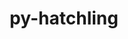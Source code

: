 ---
title: "py-hatchling"
layout: cache
categories: [package, develop]
meta: {"compilers": ["gcc@11.4.0", "gcc@7.3.1", "gcc@9.4.0", "none"], "num_specs": 313, "num_specs_by_stack": {"aws-isc": 2, "aws-isc-aarch64": 2, "data-vis-sdk": 12, "developer-tools-darwin": 11, "e4s": 62, "e4s-neoverse-v2": 24, "e4s-neoverse_v1": 15, "e4s-oneapi": 22, "e4s-power": 5, "hep": 12, "ml-darwin-aarch64-mps": 34, "ml-linux-aarch64-cpu": 49, "ml-linux-aarch64-cuda": 46, "ml-linux-x86_64-cpu": 47, "ml-linux-x86_64-cuda": 48, "ml-linux-x86_64-rocm": 25, "radiuss": 24, "root": 313}, "oss": ["amzn2", "sequoia", "ubuntu18.04", "ubuntu20.04", "ubuntu22.04", "ubuntu24.04"], "platforms": ["darwin", "linux"], "stacks": ["aws-isc", "aws-isc-aarch64", "data-vis-sdk", "developer-tools-darwin", "e4s", "e4s-neoverse-v2", "e4s-neoverse_v1", "e4s-oneapi", "e4s-power", "hep", "ml-darwin-aarch64-mps", "ml-linux-aarch64-cpu", "ml-linux-aarch64-cuda", "ml-linux-x86_64-cpu", "ml-linux-x86_64-cuda", "ml-linux-x86_64-rocm", "radiuss", "root"], "targets": ["aarch64", "neoverse_v1", "neoverse_v2", "ppc64le", "x86_64_v3"], "versions": ["1.25.0"]}
spec_details: [{"compiler": "gcc@7.3.1", "hash": "2egon7sepfkhedx4gg7ceywxjk24mswz", "os": "amzn2", "platform": "linux", "size": "-", "stacks": ["aws-isc-aarch64", "root"], "target": "aarch64", "variants": ["build_system=python_pip"], "versions": ["1.25.0"]}, {"compiler": "none", "hash": "2j3dzo3ekrnxipkh4bpstqwsz2v5qnxu", "os": "ubuntu24.04", "platform": "linux", "size": "-", "stacks": ["ml-linux-x86_64-cpu", "ml-linux-x86_64-cuda", "ml-linux-x86_64-rocm", "root"], "target": "x86_64_v3", "variants": ["build_system=python_pip"], "versions": ["1.25.0"]}, {"compiler": "none", "hash": "2jcjtfk5bfqvlajaqaio6ymxh3fqltkg", "os": "ubuntu20.04", "platform": "linux", "size": "-", "stacks": ["data-vis-sdk", "root"], "target": "x86_64_v3", "variants": ["build_system=python_pip"], "versions": ["1.25.0"]}, {"compiler": "none", "hash": "2muwgy5ktfk2x7wjwjgqxlwl6bsal6ye", "os": "sequoia", "platform": "darwin", "size": "-", "stacks": ["developer-tools-darwin", "ml-darwin-aarch64-mps", "root"], "target": "aarch64", "variants": ["build_system=python_pip"], "versions": ["1.25.0"]}, {"compiler": "gcc@9.4.0", "hash": "2nkuitmhjwjbgcamahxronycaroxav7d", "os": "ubuntu20.04", "platform": "linux", "size": "-", "stacks": ["e4s-power", "root"], "target": "ppc64le", "variants": ["build_system=python_pip"], "versions": ["1.25.0"]}, {"compiler": "none", "hash": "2oo2rx7dg7uuvd2hzt32alvc2cdqqiow", "os": "ubuntu20.04", "platform": "linux", "size": "-", "stacks": ["data-vis-sdk", "root"], "target": "x86_64_v3", "variants": ["build_system=python_pip"], "versions": ["1.25.0"]}, {"compiler": "none", "hash": "2zczj4fo2taqj26ne4eyymmya2vzjdsj", "os": "ubuntu24.04", "platform": "linux", "size": "-", "stacks": ["ml-linux-x86_64-cpu", "ml-linux-x86_64-cuda", "root"], "target": "x86_64_v3", "variants": ["build_system=python_pip"], "versions": ["1.25.0"]}, {"compiler": "none", "hash": "2zz2g4nbpzlu5u34feze4ezzkldxvqgf", "os": "sequoia", "platform": "darwin", "size": "-", "stacks": ["ml-darwin-aarch64-mps", "root"], "target": "aarch64", "variants": ["build_system=python_pip"], "versions": ["1.25.0"]}, {"compiler": "none", "hash": "32zkmka7uuim5zmgs44e2cul7h2why47", "os": "ubuntu24.04", "platform": "linux", "size": "-", "stacks": ["ml-linux-aarch64-cpu", "ml-linux-aarch64-cuda", "root"], "target": "aarch64", "variants": ["build_system=python_pip"], "versions": ["1.25.0"]}, {"compiler": "none", "hash": "37jtlwcd3y64ydu5liyee6jrfomr2i2w", "os": "ubuntu22.04", "platform": "linux", "size": "-", "stacks": ["e4s-neoverse-v2", "root"], "target": "neoverse_v2", "variants": ["build_system=python_pip"], "versions": ["1.25.0"]}, {"compiler": "none", "hash": "3bzfmx3aceeox334s5ni2b7vyt66g4ty", "os": "ubuntu22.04", "platform": "linux", "size": "-", "stacks": ["e4s-oneapi", "root"], "target": "x86_64_v3", "variants": ["build_system=python_pip"], "versions": ["1.25.0"]}, {"compiler": "none", "hash": "3eiuhkunvwgkbszwcouqimndxn5qv3tp", "os": "sequoia", "platform": "darwin", "size": "-", "stacks": ["developer-tools-darwin", "ml-darwin-aarch64-mps", "root"], "target": "aarch64", "variants": ["build_system=python_pip"], "versions": ["1.25.0"]}, {"compiler": "none", "hash": "3hh7gk7svnktj5rvtm22mowfqqsfnh2h", "os": "sequoia", "platform": "darwin", "size": "-", "stacks": ["developer-tools-darwin", "ml-darwin-aarch64-mps", "root"], "target": "aarch64", "variants": ["build_system=python_pip"], "versions": ["1.25.0"]}, {"compiler": "none", "hash": "3hndkj7526pde6pk67wzz6rdjyd6f42r", "os": "ubuntu18.04", "platform": "linux", "size": "-", "stacks": ["radiuss", "root"], "target": "x86_64_v3", "variants": ["build_system=python_pip"], "versions": ["1.25.0"]}, {"compiler": "none", "hash": "3muzywnvdeia4thtciqqj5dxr3om4acu", "os": "ubuntu24.04", "platform": "linux", "size": "-", "stacks": ["ml-linux-aarch64-cpu", "ml-linux-aarch64-cuda", "root"], "target": "aarch64", "variants": ["build_system=python_pip"], "versions": ["1.25.0"]}, {"compiler": "none", "hash": "3ntq4xa7zgnlz36h2xt4i62ocxnjolcy", "os": "ubuntu22.04", "platform": "linux", "size": "-", "stacks": ["e4s", "root"], "target": "x86_64_v3", "variants": ["build_system=python_pip"], "versions": ["1.25.0"]}, {"compiler": "none", "hash": "3otjdvrkwnt7hzvync5ewhqmvj4uhstv", "os": "ubuntu22.04", "platform": "linux", "size": "-", "stacks": ["hep", "root"], "target": "x86_64_v3", "variants": ["build_system=python_pip"], "versions": ["1.25.0"]}, {"compiler": "none", "hash": "3pilkrfugcepxvuaitmv5pporlsnz4yt", "os": "ubuntu24.04", "platform": "linux", "size": "-", "stacks": ["ml-linux-x86_64-cpu", "ml-linux-x86_64-cuda", "ml-linux-x86_64-rocm", "root"], "target": "x86_64_v3", "variants": ["build_system=python_pip"], "versions": ["1.25.0"]}, {"compiler": "none", "hash": "3ryutnix5i7x4jkjotup63hgrae66iaf", "os": "sequoia", "platform": "darwin", "size": "-", "stacks": ["developer-tools-darwin", "ml-darwin-aarch64-mps", "root"], "target": "aarch64", "variants": ["build_system=python_pip"], "versions": ["1.25.0"]}, {"compiler": "none", "hash": "3sea4mjewgjcpfg2htcbozlixepisk6y", "os": "ubuntu22.04", "platform": "linux", "size": "-", "stacks": ["e4s", "root"], "target": "x86_64_v3", "variants": ["build_system=python_pip"], "versions": ["1.25.0"]}, {"compiler": "none", "hash": "3sigpuew4v3l6gqui6lw4t23wdjmnku4", "os": "ubuntu22.04", "platform": "linux", "size": "-", "stacks": ["e4s-oneapi", "root"], "target": "x86_64_v3", "variants": ["build_system=python_pip"], "versions": ["1.25.0"]}, {"compiler": "none", "hash": "3thjvqigsx3hn6oczf72frne7byabg3m", "os": "ubuntu22.04", "platform": "linux", "size": "-", "stacks": ["e4s-neoverse-v2", "root"], "target": "neoverse_v2", "variants": ["build_system=python_pip"], "versions": ["1.25.0"]}, {"compiler": "none", "hash": "3y47cdqwhw4mqllvx4whiulp6rsxe3xi", "os": "ubuntu24.04", "platform": "linux", "size": "-", "stacks": ["ml-linux-x86_64-cuda", "root"], "target": "x86_64_v3", "variants": ["build_system=python_pip"], "versions": ["1.25.0"]}, {"compiler": "none", "hash": "3ydns6ibs7sqt243op7w3hkofh3rxl2g", "os": "ubuntu18.04", "platform": "linux", "size": "-", "stacks": ["radiuss", "root"], "target": "x86_64_v3", "variants": ["build_system=python_pip"], "versions": ["1.25.0"]}, {"compiler": "none", "hash": "427swo2rb2rxzpf2kfc3y5kyqkrgwebf", "os": "ubuntu22.04", "platform": "linux", "size": "-", "stacks": ["e4s", "root"], "target": "x86_64_v3", "variants": ["build_system=python_pip"], "versions": ["1.25.0"]}, {"compiler": "none", "hash": "42b2365gv7chlwwvadmm3bce6xiyk7qk", "os": "ubuntu20.04", "platform": "linux", "size": "-", "stacks": ["data-vis-sdk", "root"], "target": "x86_64_v3", "variants": ["build_system=python_pip"], "versions": ["1.25.0"]}, {"compiler": "none", "hash": "43jode33ceicwujzo22tuteyopcrxjv5", "os": "ubuntu18.04", "platform": "linux", "size": "-", "stacks": ["radiuss", "root"], "target": "x86_64_v3", "variants": ["build_system=python_pip"], "versions": ["1.25.0"]}, {"compiler": "none", "hash": "45revm3uyljcrd5ixeehlml2x56ixax3", "os": "ubuntu22.04", "platform": "linux", "size": "-", "stacks": ["e4s", "root"], "target": "x86_64_v3", "variants": ["build_system=python_pip"], "versions": ["1.25.0"]}, {"compiler": "none", "hash": "4afodnqqecpffevgd5yaugopkevx5hbi", "os": "ubuntu24.04", "platform": "linux", "size": "-", "stacks": ["ml-linux-aarch64-cpu", "ml-linux-aarch64-cuda", "root"], "target": "aarch64", "variants": ["build_system=python_pip"], "versions": ["1.25.0"]}, {"compiler": "none", "hash": "4e3rqm5df32r7fwjpdci2n3p3ftoxb4i", "os": "sequoia", "platform": "darwin", "size": "-", "stacks": ["ml-darwin-aarch64-mps", "root"], "target": "aarch64", "variants": ["build_system=python_pip"], "versions": ["1.25.0"]}, {"compiler": "none", "hash": "4munuukjqjjds33uhooxk6i5vipmhaz3", "os": "ubuntu18.04", "platform": "linux", "size": "-", "stacks": ["radiuss", "root"], "target": "x86_64_v3", "variants": ["build_system=python_pip"], "versions": ["1.25.0"]}, {"compiler": "none", "hash": "4r5sokg6ppnk3pblimg4z627vv5yzrn4", "os": "ubuntu24.04", "platform": "linux", "size": "-", "stacks": ["ml-linux-aarch64-cpu", "ml-linux-aarch64-cuda", "root"], "target": "aarch64", "variants": ["build_system=python_pip"], "versions": ["1.25.0"]}, {"compiler": "none", "hash": "4xvqwrwm2ttjosqf77wzip3ags4vusdm", "os": "ubuntu18.04", "platform": "linux", "size": "-", "stacks": ["radiuss", "root"], "target": "x86_64_v3", "variants": ["build_system=python_pip"], "versions": ["1.25.0"]}, {"compiler": "none", "hash": "4yc2inczfadlxt32llizbjqa2kj3kgrx", "os": "ubuntu18.04", "platform": "linux", "size": "-", "stacks": ["radiuss", "root"], "target": "x86_64_v3", "variants": ["build_system=python_pip"], "versions": ["1.25.0"]}, {"compiler": "gcc@11.4.0", "hash": "54icuqlqo5ieeps6uu325rlmcfnm5it3", "os": "ubuntu22.04", "platform": "linux", "size": "-", "stacks": ["e4s-neoverse_v1", "root"], "target": "neoverse_v1", "variants": ["build_system=python_pip"], "versions": ["1.25.0"]}, {"compiler": "none", "hash": "5vup54assyc47zlmlrclamtk2qvwavr6", "os": "sequoia", "platform": "darwin", "size": "-", "stacks": ["ml-darwin-aarch64-mps", "root"], "target": "aarch64", "variants": ["build_system=python_pip"], "versions": ["1.25.0"]}, {"compiler": "gcc@11.4.0", "hash": "5zukicgzgzujp44t3dx777hnokzegugf", "os": "ubuntu22.04", "platform": "linux", "size": "-", "stacks": ["e4s-neoverse_v1", "root"], "target": "neoverse_v1", "variants": ["build_system=python_pip"], "versions": ["1.25.0"]}, {"compiler": "none", "hash": "652fmwpjvbpkdvgjkffyu45zaq4ytpo5", "os": "sequoia", "platform": "darwin", "size": "-", "stacks": ["ml-darwin-aarch64-mps", "root"], "target": "aarch64", "variants": ["build_system=python_pip"], "versions": ["1.25.0"]}, {"compiler": "none", "hash": "65zgugd22mrypcpad32dzoxsaug3lg7q", "os": "ubuntu22.04", "platform": "linux", "size": "-", "stacks": ["e4s", "root"], "target": "x86_64_v3", "variants": ["build_system=python_pip"], "versions": ["1.25.0"]}, {"compiler": "none", "hash": "6dhaelxhb3kjuj4nksjsb3tgoumuq2z4", "os": "ubuntu20.04", "platform": "linux", "size": "-", "stacks": ["data-vis-sdk", "root"], "target": "x86_64_v3", "variants": ["build_system=python_pip"], "versions": ["1.25.0"]}, {"compiler": "none", "hash": "6f2eqtrvn3lmhvlsrocctephafo2szeu", "os": "ubuntu22.04", "platform": "linux", "size": "-", "stacks": ["e4s", "root"], "target": "x86_64_v3", "variants": ["build_system=python_pip"], "versions": ["1.25.0"]}, {"compiler": "none", "hash": "6fmpubceekis3ble6mpfiuul7gnzvt32", "os": "ubuntu22.04", "platform": "linux", "size": "-", "stacks": ["e4s-neoverse-v2", "root"], "target": "neoverse_v2", "variants": ["build_system=python_pip"], "versions": ["1.25.0"]}, {"compiler": "none", "hash": "6iqhs4wgtzi4az3vocfq5txfejumt7me", "os": "ubuntu22.04", "platform": "linux", "size": "-", "stacks": ["e4s-oneapi", "root"], "target": "x86_64_v3", "variants": ["build_system=python_pip"], "versions": ["1.25.0"]}, {"compiler": "none", "hash": "6iu3swfqzgsbp4xvetowgep4pgennaga", "os": "ubuntu22.04", "platform": "linux", "size": "-", "stacks": ["e4s-oneapi", "root"], "target": "x86_64_v3", "variants": ["build_system=python_pip"], "versions": ["1.25.0"]}, {"compiler": "none", "hash": "6mygr5qheczbtdnhyyy3cc5fcvvwfdti", "os": "ubuntu22.04", "platform": "linux", "size": "-", "stacks": ["e4s", "root"], "target": "x86_64_v3", "variants": ["build_system=python_pip"], "versions": ["1.25.0"]}, {"compiler": "none", "hash": "6o7dpadkvesbkttciyflaqocqx2ummrd", "os": "ubuntu24.04", "platform": "linux", "size": "-", "stacks": ["ml-linux-x86_64-cpu", "ml-linux-x86_64-cuda", "ml-linux-x86_64-rocm", "root"], "target": "x86_64_v3", "variants": ["build_system=python_pip"], "versions": ["1.25.0"]}, {"compiler": "none", "hash": "6qceypqahkfx4ycqqb774wthvogborjm", "os": "ubuntu22.04", "platform": "linux", "size": "-", "stacks": ["e4s", "root"], "target": "x86_64_v3", "variants": ["build_system=python_pip"], "versions": ["1.25.0"]}, {"compiler": "none", "hash": "6sqr6kfn6i2wygg7cefwipv6hm7k6a4i", "os": "ubuntu24.04", "platform": "linux", "size": "-", "stacks": ["ml-linux-aarch64-cpu", "ml-linux-aarch64-cuda", "root"], "target": "aarch64", "variants": ["build_system=python_pip"], "versions": ["1.25.0"]}, {"compiler": "none", "hash": "6tucnc5avms5xdjrllr55krzkhowvbpe", "os": "ubuntu24.04", "platform": "linux", "size": "-", "stacks": ["ml-linux-aarch64-cpu", "ml-linux-aarch64-cuda", "root"], "target": "aarch64", "variants": ["build_system=python_pip"], "versions": ["1.25.0"]}, {"compiler": "none", "hash": "6wf45gli3snhhstii43baip62cpmie6l", "os": "ubuntu24.04", "platform": "linux", "size": "-", "stacks": ["ml-linux-x86_64-cpu", "ml-linux-x86_64-cuda", "ml-linux-x86_64-rocm", "root"], "target": "x86_64_v3", "variants": ["build_system=python_pip"], "versions": ["1.25.0"]}, {"compiler": "none", "hash": "6z2rltkb3nu6fqvd5s3epf3dm7uv7xsd", "os": "ubuntu22.04", "platform": "linux", "size": "-", "stacks": ["e4s", "root"], "target": "x86_64_v3", "variants": ["build_system=python_pip"], "versions": ["1.25.0"]}, {"compiler": "none", "hash": "72sp4a7so7cyr7rysvhxh6gbqr7desf2", "os": "ubuntu22.04", "platform": "linux", "size": "-", "stacks": ["e4s-oneapi", "root"], "target": "x86_64_v3", "variants": ["build_system=python_pip"], "versions": ["1.25.0"]}, {"compiler": "none", "hash": "75erj3nyr7ocreoxmkctcqjgskr6qof3", "os": "ubuntu24.04", "platform": "linux", "size": "-", "stacks": ["ml-linux-aarch64-cpu", "ml-linux-aarch64-cuda", "root"], "target": "aarch64", "variants": ["build_system=python_pip"], "versions": ["1.25.0"]}, {"compiler": "none", "hash": "75xo2numkvwvofsdyb4rkdtcl3mlxr2u", "os": "sequoia", "platform": "darwin", "size": "-", "stacks": ["ml-darwin-aarch64-mps", "root"], "target": "aarch64", "variants": ["build_system=python_pip"], "versions": ["1.25.0"]}, {"compiler": "none", "hash": "75zi3yqpqhlmxp4gfbhsl3m45zmmtap2", "os": "ubuntu24.04", "platform": "linux", "size": "-", "stacks": ["ml-linux-x86_64-cpu", "ml-linux-x86_64-cuda", "ml-linux-x86_64-rocm", "root"], "target": "x86_64_v3", "variants": ["build_system=python_pip"], "versions": ["1.25.0"]}, {"compiler": "none", "hash": "7acbxbm7vxazats3caztwvppdxaraiwa", "os": "ubuntu22.04", "platform": "linux", "size": "-", "stacks": ["e4s-neoverse-v2", "root"], "target": "neoverse_v2", "variants": ["build_system=python_pip"], "versions": ["1.25.0"]}, {"compiler": "none", "hash": "7dqib6yxq4zt3gfhsus43lsrtf44fqtr", "os": "ubuntu24.04", "platform": "linux", "size": "-", "stacks": ["ml-linux-aarch64-cpu", "root"], "target": "aarch64", "variants": ["build_system=python_pip"], "versions": ["1.25.0"]}, {"compiler": "none", "hash": "7evn2xhdpe7sq2j2ulr4dbs7a5ep2vga", "os": "ubuntu22.04", "platform": "linux", "size": "-", "stacks": ["e4s", "root"], "target": "x86_64_v3", "variants": ["build_system=python_pip"], "versions": ["1.25.0"]}, {"compiler": "none", "hash": "7fh2a5r3poapwu7ept4ygl4pktc6pkbk", "os": "ubuntu24.04", "platform": "linux", "size": "-", "stacks": ["ml-linux-aarch64-cpu", "root"], "target": "aarch64", "variants": ["build_system=python_pip"], "versions": ["1.25.0"]}, {"compiler": "none", "hash": "7opri3hyawu7pgi7zreeux5dedpnsvgb", "os": "sequoia", "platform": "darwin", "size": "-", "stacks": ["ml-darwin-aarch64-mps", "root"], "target": "aarch64", "variants": ["build_system=python_pip"], "versions": ["1.25.0"]}, {"compiler": "none", "hash": "7uabn5opdp3fsadqbdhukr3r6y5osesu", "os": "ubuntu24.04", "platform": "linux", "size": "-", "stacks": ["ml-linux-x86_64-cpu", "ml-linux-x86_64-cuda", "root"], "target": "x86_64_v3", "variants": ["build_system=python_pip"], "versions": ["1.25.0"]}, {"compiler": "none", "hash": "7vqxoqy3mjn24wo2n5bgfqtjbuwdtnkt", "os": "ubuntu22.04", "platform": "linux", "size": "-", "stacks": ["e4s", "root"], "target": "x86_64_v3", "variants": ["build_system=python_pip"], "versions": ["1.25.0"]}, {"compiler": "none", "hash": "a2jo6iu5zl2w5bmnzrlqfwhythowsi4h", "os": "ubuntu22.04", "platform": "linux", "size": "-", "stacks": ["e4s", "root"], "target": "x86_64_v3", "variants": ["build_system=python_pip"], "versions": ["1.25.0"]}, {"compiler": "none", "hash": "a5mr3sehpfd5qyqtgl46jdhc3hiaabht", "os": "ubuntu22.04", "platform": "linux", "size": "-", "stacks": ["e4s", "root"], "target": "x86_64_v3", "variants": ["build_system=python_pip"], "versions": ["1.25.0"]}, {"compiler": "none", "hash": "a5qrfxopwi2eoe3evuhffgj4rqtg64ve", "os": "ubuntu24.04", "platform": "linux", "size": "-", "stacks": ["ml-linux-x86_64-cpu", "ml-linux-x86_64-cuda", "root"], "target": "x86_64_v3", "variants": ["build_system=python_pip"], "versions": ["1.25.0"]}, {"compiler": "none", "hash": "afotlesuyucc366ilv5b3urx6wtiuv2q", "os": "sequoia", "platform": "darwin", "size": "-", "stacks": ["ml-darwin-aarch64-mps", "root"], "target": "aarch64", "variants": ["build_system=python_pip"], "versions": ["1.25.0"]}, {"compiler": "none", "hash": "afpgtanhhvdilnwdxe2rl3mspzrrk6me", "os": "ubuntu24.04", "platform": "linux", "size": "-", "stacks": ["ml-linux-x86_64-cpu", "ml-linux-x86_64-cuda", "ml-linux-x86_64-rocm", "root"], "target": "x86_64_v3", "variants": ["build_system=python_pip"], "versions": ["1.25.0"]}, {"compiler": "none", "hash": "ainzlueqc2nj7rmk5ghyv47bu3mzaw6w", "os": "ubuntu22.04", "platform": "linux", "size": "-", "stacks": ["hep", "root"], "target": "x86_64_v3", "variants": ["build_system=python_pip"], "versions": ["1.25.0"]}, {"compiler": "none", "hash": "aldvoinuo6bgjlbbw7yviqm3stby4h6j", "os": "ubuntu24.04", "platform": "linux", "size": "-", "stacks": ["ml-linux-x86_64-cpu", "ml-linux-x86_64-cuda", "root"], "target": "x86_64_v3", "variants": ["build_system=python_pip"], "versions": ["1.25.0"]}, {"compiler": "none", "hash": "anvzqslvnfhrd3icqen7vxg6g3pk5iim", "os": "ubuntu22.04", "platform": "linux", "size": "-", "stacks": ["e4s-oneapi", "root"], "target": "x86_64_v3", "variants": ["build_system=python_pip"], "versions": ["1.25.0"]}, {"compiler": "none", "hash": "ar36kcr2ynruya6zxgwirz7lz3qfmdas", "os": "ubuntu18.04", "platform": "linux", "size": "-", "stacks": ["radiuss", "root"], "target": "x86_64_v3", "variants": ["build_system=python_pip"], "versions": ["1.25.0"]}, {"compiler": "gcc@7.3.1", "hash": "asvkp5h4drojuz2fyq2uzet73dy7yk2l", "os": "amzn2", "platform": "linux", "size": "-", "stacks": ["aws-isc", "root"], "target": "x86_64_v3", "variants": ["build_system=python_pip"], "versions": ["1.25.0"]}, {"compiler": "none", "hash": "au7lekoeyk2jwvifrpdnwj4koqmehkdh", "os": "ubuntu22.04", "platform": "linux", "size": "-", "stacks": ["hep", "root"], "target": "x86_64_v3", "variants": ["build_system=python_pip"], "versions": ["1.25.0"]}, {"compiler": "none", "hash": "awi63oqba5zmhsuovwa3gmikutuuxnzm", "os": "ubuntu22.04", "platform": "linux", "size": "-", "stacks": ["e4s", "root"], "target": "x86_64_v3", "variants": ["build_system=python_pip"], "versions": ["1.25.0"]}, {"compiler": "none", "hash": "b3et4n5yclmbxpqnnkpasqxucdr7nywa", "os": "sequoia", "platform": "darwin", "size": "-", "stacks": ["developer-tools-darwin", "ml-darwin-aarch64-mps", "root"], "target": "aarch64", "variants": ["build_system=python_pip"], "versions": ["1.25.0"]}, {"compiler": "gcc@7.3.1", "hash": "b5cqun7agbpvv4vok6ivlqgyu7bpa5wo", "os": "amzn2", "platform": "linux", "size": "-", "stacks": ["aws-isc-aarch64", "root"], "target": "aarch64", "variants": ["build_system=python_pip"], "versions": ["1.25.0"]}, {"compiler": "none", "hash": "b5vauxwi5poav5vj4pjf36wfdjji3ajg", "os": "ubuntu18.04", "platform": "linux", "size": "-", "stacks": ["radiuss", "root"], "target": "x86_64_v3", "variants": ["build_system=python_pip"], "versions": ["1.25.0"]}, {"compiler": "none", "hash": "bgzcybrja3pn5ocidc35b65guimowpmp", "os": "sequoia", "platform": "darwin", "size": "-", "stacks": ["developer-tools-darwin", "ml-darwin-aarch64-mps", "root"], "target": "aarch64", "variants": ["build_system=python_pip"], "versions": ["1.25.0"]}, {"compiler": "none", "hash": "bkwvnowgr44zyh2rnwwj3sfvdhxd6kgv", "os": "ubuntu24.04", "platform": "linux", "size": "-", "stacks": ["ml-linux-aarch64-cpu", "ml-linux-aarch64-cuda", "root"], "target": "aarch64", "variants": ["build_system=python_pip"], "versions": ["1.25.0"]}, {"compiler": "none", "hash": "bma7yucig72pksz5ywj7nowifhliyg2j", "os": "ubuntu24.04", "platform": "linux", "size": "-", "stacks": ["ml-linux-aarch64-cpu", "ml-linux-aarch64-cuda", "root"], "target": "aarch64", "variants": ["build_system=python_pip"], "versions": ["1.25.0"]}, {"compiler": "none", "hash": "bmjwlycwmfkeqmhb4kyphc2xleaerjgk", "os": "ubuntu24.04", "platform": "linux", "size": "-", "stacks": ["ml-linux-aarch64-cpu", "ml-linux-aarch64-cuda", "root"], "target": "aarch64", "variants": ["build_system=python_pip"], "versions": ["1.25.0"]}, {"compiler": "gcc@11.4.0", "hash": "bxcbcsh3kcpqw3bghg442jatwmh2naq7", "os": "ubuntu22.04", "platform": "linux", "size": "-", "stacks": ["e4s-neoverse_v1", "root"], "target": "neoverse_v1", "variants": ["build_system=python_pip"], "versions": ["1.25.0"]}, {"compiler": "none", "hash": "bxem35rodma35j72rykxxhbjgz7mahie", "os": "ubuntu22.04", "platform": "linux", "size": "-", "stacks": ["e4s", "root"], "target": "x86_64_v3", "variants": ["build_system=python_pip"], "versions": ["1.25.0"]}, {"compiler": "none", "hash": "ca6uu4qcubfymp5lhjwgtcmjs3cczhhi", "os": "ubuntu24.04", "platform": "linux", "size": "-", "stacks": ["ml-linux-x86_64-cpu", "ml-linux-x86_64-cuda", "ml-linux-x86_64-rocm", "root"], "target": "x86_64_v3", "variants": ["build_system=python_pip"], "versions": ["1.25.0"]}, {"compiler": "none", "hash": "cfhaan2uetbfi3thkrfsr74jxwzehrte", "os": "ubuntu20.04", "platform": "linux", "size": "-", "stacks": ["data-vis-sdk", "root"], "target": "x86_64_v3", "variants": ["build_system=python_pip"], "versions": ["1.25.0"]}, {"compiler": "none", "hash": "cgqphbzwvm3hc2u676ruls4ykp2qn6b4", "os": "ubuntu24.04", "platform": "linux", "size": "-", "stacks": ["ml-linux-aarch64-cpu", "ml-linux-aarch64-cuda", "root"], "target": "aarch64", "variants": ["build_system=python_pip"], "versions": ["1.25.0"]}, {"compiler": "none", "hash": "cozmwck5l6iok3xzpxnu4v2pjuivjbef", "os": "ubuntu18.04", "platform": "linux", "size": "-", "stacks": ["radiuss", "root"], "target": "x86_64_v3", "variants": ["build_system=python_pip"], "versions": ["1.25.0"]}, {"compiler": "none", "hash": "cpyxphklxpy65prpsaok7dllb44xlhgd", "os": "ubuntu18.04", "platform": "linux", "size": "-", "stacks": ["radiuss", "root"], "target": "x86_64_v3", "variants": ["build_system=python_pip"], "versions": ["1.25.0"]}, {"compiler": "none", "hash": "cqgpojos53zzwazfbaqbx3oi2pkdxgs2", "os": "ubuntu24.04", "platform": "linux", "size": "-", "stacks": ["ml-linux-x86_64-cpu", "ml-linux-x86_64-cuda", "root"], "target": "x86_64_v3", "variants": ["build_system=python_pip"], "versions": ["1.25.0"]}, {"compiler": "none", "hash": "csvukznfzvw4dplklnenparjf3ki3mpb", "os": "ubuntu24.04", "platform": "linux", "size": "-", "stacks": ["ml-linux-x86_64-cpu", "ml-linux-x86_64-cuda", "ml-linux-x86_64-rocm", "root"], "target": "x86_64_v3", "variants": ["build_system=python_pip"], "versions": ["1.25.0"]}, {"compiler": "none", "hash": "cv3fw5eoy46gynyckmaweoa4x6yottku", "os": "ubuntu24.04", "platform": "linux", "size": "-", "stacks": ["ml-linux-x86_64-cuda", "ml-linux-x86_64-rocm", "root"], "target": "x86_64_v3", "variants": ["build_system=python_pip"], "versions": ["1.25.0"]}, {"compiler": "none", "hash": "cwtodhfn5yj4ri32cpr4dyqfgoizkqbq", "os": "ubuntu24.04", "platform": "linux", "size": "-", "stacks": ["ml-linux-aarch64-cpu", "ml-linux-aarch64-cuda", "root"], "target": "aarch64", "variants": ["build_system=python_pip"], "versions": ["1.25.0"]}, {"compiler": "none", "hash": "d5lqdgjlavzbw7otdht7mgbamrhgs5yg", "os": "sequoia", "platform": "darwin", "size": "-", "stacks": ["ml-darwin-aarch64-mps", "root"], "target": "aarch64", "variants": ["build_system=python_pip"], "versions": ["1.25.0"]}, {"compiler": "none", "hash": "d5tohghnoius26hvh5ptwsijscwfw3i3", "os": "sequoia", "platform": "darwin", "size": "-", "stacks": ["ml-darwin-aarch64-mps", "root"], "target": "aarch64", "variants": ["build_system=python_pip"], "versions": ["1.25.0"]}, {"compiler": "none", "hash": "d5um62yd3cwcp3grsepqibpytmj3vz57", "os": "ubuntu24.04", "platform": "linux", "size": "-", "stacks": ["ml-linux-x86_64-cpu", "ml-linux-x86_64-cuda", "root"], "target": "x86_64_v3", "variants": ["build_system=python_pip"], "versions": ["1.25.0"]}, {"compiler": "none", "hash": "d6h2rwus22s3feg6sdhsuhvb7l4n32rd", "os": "ubuntu22.04", "platform": "linux", "size": "-", "stacks": ["e4s-neoverse-v2", "root"], "target": "neoverse_v2", "variants": ["build_system=python_pip"], "versions": ["1.25.0"]}, {"compiler": "none", "hash": "db5snhmx7qqgz6hqjm3nkirz5aebztij", "os": "ubuntu24.04", "platform": "linux", "size": "-", "stacks": ["ml-linux-aarch64-cpu", "ml-linux-aarch64-cuda", "root"], "target": "aarch64", "variants": ["build_system=python_pip"], "versions": ["1.25.0"]}, {"compiler": "none", "hash": "dc4hodbbmihcrygkbn6c2hl73qz43vw3", "os": "ubuntu24.04", "platform": "linux", "size": "-", "stacks": ["ml-linux-aarch64-cpu", "ml-linux-aarch64-cuda", "root"], "target": "aarch64", "variants": ["build_system=python_pip"], "versions": ["1.25.0"]}, {"compiler": "none", "hash": "dcbtcvjrmvpzhka53ambaiygd7pfpjcq", "os": "ubuntu22.04", "platform": "linux", "size": "-", "stacks": ["e4s", "root"], "target": "x86_64_v3", "variants": ["build_system=python_pip"], "versions": ["1.25.0"]}, {"compiler": "none", "hash": "dhqqw7ykuoneottlrei5bgd64kahi4ni", "os": "ubuntu24.04", "platform": "linux", "size": "-", "stacks": ["ml-linux-aarch64-cpu", "ml-linux-aarch64-cuda", "root"], "target": "aarch64", "variants": ["build_system=python_pip"], "versions": ["1.25.0"]}, {"compiler": "none", "hash": "dnvkr3zam3sekuc2wzbyilio7j55vemp", "os": "ubuntu24.04", "platform": "linux", "size": "-", "stacks": ["ml-linux-aarch64-cpu", "ml-linux-aarch64-cuda", "root"], "target": "aarch64", "variants": ["build_system=python_pip"], "versions": ["1.25.0"]}, {"compiler": "none", "hash": "dreignptfvpop732naxlxqtzfsl5tvar", "os": "ubuntu22.04", "platform": "linux", "size": "-", "stacks": ["e4s", "root"], "target": "x86_64_v3", "variants": ["build_system=python_pip"], "versions": ["1.25.0"]}, {"compiler": "none", "hash": "dsv35ztq63abwbemnv4kbebqwmh6x2u5", "os": "ubuntu22.04", "platform": "linux", "size": "-", "stacks": ["e4s-oneapi", "root"], "target": "x86_64_v3", "variants": ["build_system=python_pip"], "versions": ["1.25.0"]}, {"compiler": "none", "hash": "dxgyy7orylkaarucuvkw5ophf5vdcjkn", "os": "ubuntu22.04", "platform": "linux", "size": "-", "stacks": ["e4s", "root"], "target": "x86_64_v3", "variants": ["build_system=python_pip"], "versions": ["1.25.0"]}, {"compiler": "none", "hash": "dy2fx66bai6o3emrtef77iczuuvj3osh", "os": "sequoia", "platform": "darwin", "size": "-", "stacks": ["ml-darwin-aarch64-mps", "root"], "target": "aarch64", "variants": ["build_system=python_pip"], "versions": ["1.25.0"]}, {"compiler": "none", "hash": "dyshmvrw4somwwgkq3cr3dvjj5roakf3", "os": "sequoia", "platform": "darwin", "size": "-", "stacks": ["ml-darwin-aarch64-mps", "root"], "target": "aarch64", "variants": ["build_system=python_pip"], "versions": ["1.25.0"]}, {"compiler": "none", "hash": "dza2egcfgcl3l44j3o555xoa6tikbv2o", "os": "ubuntu24.04", "platform": "linux", "size": "-", "stacks": ["ml-linux-x86_64-cpu", "ml-linux-x86_64-cuda", "root"], "target": "x86_64_v3", "variants": ["build_system=python_pip"], "versions": ["1.25.0"]}, {"compiler": "none", "hash": "dzcwxxsz5746zlsdmunt6fgxmaszxv3p", "os": "ubuntu24.04", "platform": "linux", "size": "-", "stacks": ["ml-linux-x86_64-cpu", "ml-linux-x86_64-cuda", "ml-linux-x86_64-rocm", "root"], "target": "x86_64_v3", "variants": ["build_system=python_pip"], "versions": ["1.25.0"]}, {"compiler": "none", "hash": "echemb64yay6l7vjci3aug2mueg2ijbs", "os": "ubuntu24.04", "platform": "linux", "size": "-", "stacks": ["ml-linux-x86_64-cpu", "ml-linux-x86_64-cuda", "ml-linux-x86_64-rocm", "root"], "target": "x86_64_v3", "variants": ["build_system=python_pip"], "versions": ["1.25.0"]}, {"compiler": "none", "hash": "eg4oha5oydqyhecmkg6l3b2uksxdt3wa", "os": "ubuntu24.04", "platform": "linux", "size": "-", "stacks": ["ml-linux-x86_64-cpu", "ml-linux-x86_64-cuda", "ml-linux-x86_64-rocm", "root"], "target": "x86_64_v3", "variants": ["build_system=python_pip"], "versions": ["1.25.0"]}, {"compiler": "gcc@11.4.0", "hash": "ekmqjyjagkv3m45unm7p6evvbwi6m4cj", "os": "ubuntu22.04", "platform": "linux", "size": "-", "stacks": ["e4s-neoverse_v1", "root"], "target": "neoverse_v1", "variants": ["build_system=python_pip"], "versions": ["1.25.0"]}, {"compiler": "none", "hash": "emyuaiqerrrmswk5bb4adkgf2ffmdpkq", "os": "ubuntu18.04", "platform": "linux", "size": "-", "stacks": ["radiuss", "root"], "target": "x86_64_v3", "variants": ["build_system=python_pip"], "versions": ["1.25.0"]}, {"compiler": "none", "hash": "ewi3zir2gi45k7fmdj7yioalfmt5f7ok", "os": "ubuntu22.04", "platform": "linux", "size": "-", "stacks": ["e4s", "root"], "target": "x86_64_v3", "variants": ["build_system=python_pip"], "versions": ["1.25.0"]}, {"compiler": "none", "hash": "ezdpzk5e3rcnxuqhzny7s7mtdxqeo5ke", "os": "ubuntu22.04", "platform": "linux", "size": "-", "stacks": ["e4s-oneapi", "root"], "target": "x86_64_v3", "variants": ["build_system=python_pip"], "versions": ["1.25.0"]}, {"compiler": "none", "hash": "f5aliprx56xliorqnce4jfdcgtyop2fb", "os": "ubuntu22.04", "platform": "linux", "size": "-", "stacks": ["e4s", "root"], "target": "x86_64_v3", "variants": ["build_system=python_pip"], "versions": ["1.25.0"]}, {"compiler": "none", "hash": "ffhckxvtuwdrnlybwmqqzwzha6iwurdn", "os": "ubuntu24.04", "platform": "linux", "size": "-", "stacks": ["ml-linux-x86_64-cpu", "ml-linux-x86_64-cuda", "ml-linux-x86_64-rocm", "root"], "target": "x86_64_v3", "variants": ["build_system=python_pip"], "versions": ["1.25.0"]}, {"compiler": "none", "hash": "fhisxvdhqwj4bbnzqw35jkcn5s7jm2bk", "os": "ubuntu24.04", "platform": "linux", "size": "-", "stacks": ["ml-linux-x86_64-cpu", "ml-linux-x86_64-cuda", "ml-linux-x86_64-rocm", "root"], "target": "x86_64_v3", "variants": ["build_system=python_pip"], "versions": ["1.25.0"]}, {"compiler": "none", "hash": "fkr6teh63am6ilp3zc36v4ss2fptk3ii", "os": "ubuntu24.04", "platform": "linux", "size": "-", "stacks": ["ml-linux-x86_64-cpu", "ml-linux-x86_64-cuda", "root"], "target": "x86_64_v3", "variants": ["build_system=python_pip"], "versions": ["1.25.0"]}, {"compiler": "none", "hash": "fmewnq2hzbvugfbfwhc66tt44orfwg7y", "os": "ubuntu22.04", "platform": "linux", "size": "-", "stacks": ["e4s-neoverse-v2", "root"], "target": "neoverse_v2", "variants": ["build_system=python_pip"], "versions": ["1.25.0"]}, {"compiler": "none", "hash": "fnb5j3gajbza34ejh7q3ydabubz7hnkv", "os": "ubuntu22.04", "platform": "linux", "size": "-", "stacks": ["e4s", "root"], "target": "x86_64_v3", "variants": ["build_system=python_pip"], "versions": ["1.25.0"]}, {"compiler": "none", "hash": "fqmzmpp75d7n4kexfazwugmqfmshzm66", "os": "ubuntu24.04", "platform": "linux", "size": "-", "stacks": ["ml-linux-x86_64-cpu", "ml-linux-x86_64-cuda", "ml-linux-x86_64-rocm", "root"], "target": "x86_64_v3", "variants": ["build_system=python_pip"], "versions": ["1.25.0"]}, {"compiler": "none", "hash": "fyz4ycidbhiyqwuxmxttxxla72uklpz3", "os": "sequoia", "platform": "darwin", "size": "-", "stacks": ["developer-tools-darwin", "ml-darwin-aarch64-mps", "root"], "target": "aarch64", "variants": ["build_system=python_pip"], "versions": ["1.25.0"]}, {"compiler": "none", "hash": "g324e7ngzuzqxymq3f5uxljtrdc2v3zz", "os": "ubuntu24.04", "platform": "linux", "size": "-", "stacks": ["ml-linux-aarch64-cpu", "ml-linux-aarch64-cuda", "root"], "target": "aarch64", "variants": ["build_system=python_pip"], "versions": ["1.25.0"]}, {"compiler": "none", "hash": "g3fdjqbaf7hfjxp62r4emnrweud3klx4", "os": "ubuntu22.04", "platform": "linux", "size": "-", "stacks": ["hep", "root"], "target": "x86_64_v3", "variants": ["build_system=python_pip"], "versions": ["1.25.0"]}, {"compiler": "none", "hash": "g6bnvmc7dy6kgvq35o5eyqb54zsmpbyk", "os": "ubuntu22.04", "platform": "linux", "size": "-", "stacks": ["e4s", "root"], "target": "x86_64_v3", "variants": ["build_system=python_pip"], "versions": ["1.25.0"]}, {"compiler": "none", "hash": "gaf6cywopxtl3rqmm6hvfchmfkrbeynq", "os": "ubuntu22.04", "platform": "linux", "size": "-", "stacks": ["e4s", "root"], "target": "x86_64_v3", "variants": ["build_system=python_pip"], "versions": ["1.25.0"]}, {"compiler": "none", "hash": "gb6wb6tnrzncbqhawcbo55srnrazhhwn", "os": "ubuntu24.04", "platform": "linux", "size": "-", "stacks": ["ml-linux-aarch64-cpu", "ml-linux-aarch64-cuda", "root"], "target": "aarch64", "variants": ["build_system=python_pip"], "versions": ["1.25.0"]}, {"compiler": "none", "hash": "gq45kcphoouxemiy7nre7glkv3ocurjf", "os": "ubuntu22.04", "platform": "linux", "size": "-", "stacks": ["e4s-neoverse-v2", "root"], "target": "neoverse_v2", "variants": ["build_system=python_pip"], "versions": ["1.25.0"]}, {"compiler": "none", "hash": "grjidi534jgyfahn6ny4i5gltrrvzdf3", "os": "ubuntu22.04", "platform": "linux", "size": "-", "stacks": ["e4s", "root"], "target": "x86_64_v3", "variants": ["build_system=python_pip"], "versions": ["1.25.0"]}, {"compiler": "none", "hash": "guumkzs75wgp5x62h6qplk7mr2v4baka", "os": "sequoia", "platform": "darwin", "size": "-", "stacks": ["developer-tools-darwin", "ml-darwin-aarch64-mps", "root"], "target": "aarch64", "variants": ["build_system=python_pip"], "versions": ["1.25.0"]}, {"compiler": "none", "hash": "h635amijaz5xwvef3t6chxiz33ao4cx6", "os": "ubuntu22.04", "platform": "linux", "size": "-", "stacks": ["e4s-oneapi", "root"], "target": "x86_64_v3", "variants": ["build_system=python_pip"], "versions": ["1.25.0"]}, {"compiler": "none", "hash": "h7uobvtdansdispm5mbngegec3235s63", "os": "ubuntu18.04", "platform": "linux", "size": "-", "stacks": ["radiuss", "root"], "target": "x86_64_v3", "variants": ["build_system=python_pip"], "versions": ["1.25.0"]}, {"compiler": "none", "hash": "hfw5xwcoksqy5vamfxkajqni6ft7c3dl", "os": "ubuntu22.04", "platform": "linux", "size": "-", "stacks": ["e4s", "root"], "target": "x86_64_v3", "variants": ["build_system=python_pip"], "versions": ["1.25.0"]}, {"compiler": "none", "hash": "hgaievrpzmqniicsauzryn75c2l627ds", "os": "ubuntu20.04", "platform": "linux", "size": "-", "stacks": ["data-vis-sdk", "root"], "target": "x86_64_v3", "variants": ["build_system=python_pip"], "versions": ["1.25.0"]}, {"compiler": "none", "hash": "hl3kqbcz4pjlqnsy4dzsalc4v44cb4r2", "os": "ubuntu24.04", "platform": "linux", "size": "-", "stacks": ["ml-linux-x86_64-cpu", "ml-linux-x86_64-cuda", "root"], "target": "x86_64_v3", "variants": ["build_system=python_pip"], "versions": ["1.25.0"]}, {"compiler": "none", "hash": "hrdciuitxnf3ro2phl7gpoocdpazmikk", "os": "ubuntu22.04", "platform": "linux", "size": "-", "stacks": ["e4s", "root"], "target": "x86_64_v3", "variants": ["build_system=python_pip"], "versions": ["1.25.0"]}, {"compiler": "none", "hash": "hs42zs63yuhncvvzy5bhyfjrrenm56l4", "os": "ubuntu22.04", "platform": "linux", "size": "-", "stacks": ["e4s", "root"], "target": "x86_64_v3", "variants": ["build_system=python_pip"], "versions": ["1.25.0"]}, {"compiler": "none", "hash": "i52g5ht7dwc2burljhcpe3g4tt55y2h5", "os": "ubuntu24.04", "platform": "linux", "size": "-", "stacks": ["ml-linux-aarch64-cpu", "ml-linux-aarch64-cuda", "root"], "target": "aarch64", "variants": ["build_system=python_pip"], "versions": ["1.25.0"]}, {"compiler": "none", "hash": "ia62zegmsikeupthmusoc7yrlqnqlslz", "os": "ubuntu22.04", "platform": "linux", "size": "-", "stacks": ["e4s", "root"], "target": "x86_64_v3", "variants": ["build_system=python_pip"], "versions": ["1.25.0"]}, {"compiler": "none", "hash": "ibkdj33piqjbj6tt2gc5w4272irobwrv", "os": "ubuntu22.04", "platform": "linux", "size": "-", "stacks": ["e4s-neoverse-v2", "root"], "target": "neoverse_v2", "variants": ["build_system=python_pip"], "versions": ["1.25.0"]}, {"compiler": "gcc@11.4.0", "hash": "icdm3cqcqaq5e4ppubqc42kpikgzbqjl", "os": "ubuntu22.04", "platform": "linux", "size": "-", "stacks": ["e4s-neoverse_v1", "root"], "target": "neoverse_v1", "variants": ["build_system=python_pip"], "versions": ["1.25.0"]}, {"compiler": "none", "hash": "ie7mhdscza34srhkilirmyshpjdmgxhc", "os": "ubuntu22.04", "platform": "linux", "size": "-", "stacks": ["e4s", "root"], "target": "x86_64_v3", "variants": ["build_system=python_pip"], "versions": ["1.25.0"]}, {"compiler": "none", "hash": "iefhw4spuxloddaytmf7z24m7hndny3m", "os": "ubuntu22.04", "platform": "linux", "size": "-", "stacks": ["e4s", "root"], "target": "x86_64_v3", "variants": ["build_system=python_pip"], "versions": ["1.25.0"]}, {"compiler": "none", "hash": "ifsdyiqkd6j5vz3bsnc3zrtbqlcfe4lj", "os": "ubuntu24.04", "platform": "linux", "size": "-", "stacks": ["ml-linux-aarch64-cpu", "ml-linux-aarch64-cuda", "root"], "target": "aarch64", "variants": ["build_system=python_pip"], "versions": ["1.25.0"]}, {"compiler": "none", "hash": "ikkyx67bzz7g3ftqatazixwjdrbfmlwm", "os": "ubuntu24.04", "platform": "linux", "size": "-", "stacks": ["ml-linux-x86_64-cpu", "ml-linux-x86_64-cuda", "root"], "target": "x86_64_v3", "variants": ["build_system=python_pip"], "versions": ["1.25.0"]}, {"compiler": "none", "hash": "ioi7i4ru4xkpc2ovlj3kqfneoea7obue", "os": "ubuntu22.04", "platform": "linux", "size": "-", "stacks": ["e4s", "root"], "target": "x86_64_v3", "variants": ["build_system=python_pip"], "versions": ["1.25.0"]}, {"compiler": "none", "hash": "iqf4e3njuh5k6nw4e2inb54dbewahrwn", "os": "ubuntu22.04", "platform": "linux", "size": "-", "stacks": ["e4s-neoverse-v2", "root"], "target": "neoverse_v2", "variants": ["build_system=python_pip"], "versions": ["1.25.0"]}, {"compiler": "none", "hash": "izejmm23zbz7ge3qxeubbqpmemmfedwx", "os": "ubuntu22.04", "platform": "linux", "size": "-", "stacks": ["e4s", "root"], "target": "x86_64_v3", "variants": ["build_system=python_pip"], "versions": ["1.25.0"]}, {"compiler": "none", "hash": "izf3zeausoqgx6iw2rxzkjmnpyivcoxa", "os": "ubuntu22.04", "platform": "linux", "size": "-", "stacks": ["e4s-oneapi", "root"], "target": "x86_64_v3", "variants": ["build_system=python_pip"], "versions": ["1.25.0"]}, {"compiler": "none", "hash": "j7ybjrtlgdxg5blvgzn4vd5n7s75jk33", "os": "ubuntu24.04", "platform": "linux", "size": "-", "stacks": ["ml-linux-x86_64-cpu", "ml-linux-x86_64-cuda", "root"], "target": "x86_64_v3", "variants": ["build_system=python_pip"], "versions": ["1.25.0"]}, {"compiler": "gcc@11.4.0", "hash": "jdk23nmmpakw6z3i5bpbbocjei3q23az", "os": "ubuntu22.04", "platform": "linux", "size": "-", "stacks": ["e4s-neoverse_v1", "root"], "target": "neoverse_v1", "variants": ["build_system=python_pip"], "versions": ["1.25.0"]}, {"compiler": "none", "hash": "jeo3ivvszqxjbm6e6xbx55fxgggxnbaw", "os": "sequoia", "platform": "darwin", "size": "-", "stacks": ["ml-darwin-aarch64-mps", "root"], "target": "aarch64", "variants": ["build_system=python_pip"], "versions": ["1.25.0"]}, {"compiler": "none", "hash": "jjwultknmmavlsqizoikc7wshwibr33y", "os": "ubuntu20.04", "platform": "linux", "size": "-", "stacks": ["data-vis-sdk", "root"], "target": "x86_64_v3", "variants": ["build_system=python_pip"], "versions": ["1.25.0"]}, {"compiler": "none", "hash": "jotunxc6lwmr47numogswf4izsmwxmcq", "os": "ubuntu24.04", "platform": "linux", "size": "-", "stacks": ["ml-linux-x86_64-cpu", "ml-linux-x86_64-cuda", "ml-linux-x86_64-rocm", "root"], "target": "x86_64_v3", "variants": ["build_system=python_pip"], "versions": ["1.25.0"]}, {"compiler": "none", "hash": "jyiuwjx2iogbwlnykxflbcaahtb3mx2p", "os": "ubuntu24.04", "platform": "linux", "size": "-", "stacks": ["ml-linux-aarch64-cpu", "ml-linux-aarch64-cuda", "root"], "target": "aarch64", "variants": ["build_system=python_pip"], "versions": ["1.25.0"]}, {"compiler": "none", "hash": "kdcxo3iuz3eusbzladc2rbmn2ii4tcde", "os": "ubuntu22.04", "platform": "linux", "size": "-", "stacks": ["hep", "root"], "target": "x86_64_v3", "variants": ["build_system=python_pip"], "versions": ["1.25.0"]}, {"compiler": "none", "hash": "kfmcjz5jgjce4psnvnfszyvgymsjcico", "os": "ubuntu22.04", "platform": "linux", "size": "-", "stacks": ["e4s", "root"], "target": "x86_64_v3", "variants": ["build_system=python_pip"], "versions": ["1.25.0"]}, {"compiler": "none", "hash": "kp6rardogdlu53f5h7nuxku42woa6sjs", "os": "ubuntu22.04", "platform": "linux", "size": "-", "stacks": ["e4s", "root"], "target": "x86_64_v3", "variants": ["build_system=python_pip"], "versions": ["1.25.0"]}, {"compiler": "none", "hash": "kqycswjyuhbhas7uloexkmdky3i5tnqx", "os": "ubuntu22.04", "platform": "linux", "size": "-", "stacks": ["e4s-oneapi", "root"], "target": "x86_64_v3", "variants": ["build_system=python_pip"], "versions": ["1.25.0"]}, {"compiler": "gcc@9.4.0", "hash": "krardhz2taygsltgaghnvtvbzmugoy5v", "os": "ubuntu20.04", "platform": "linux", "size": "-", "stacks": ["e4s-power", "root"], "target": "ppc64le", "variants": ["build_system=python_pip"], "versions": ["1.25.0"]}, {"compiler": "none", "hash": "ktyhiujdysabsqqpktd435f3jpdd2mmn", "os": "ubuntu22.04", "platform": "linux", "size": "-", "stacks": ["e4s-neoverse-v2", "root"], "target": "neoverse_v2", "variants": ["build_system=python_pip"], "versions": ["1.25.0"]}, {"compiler": "none", "hash": "kxbvg76g6ddkyqwfxozfuyye6niq7aml", "os": "ubuntu24.04", "platform": "linux", "size": "-", "stacks": ["ml-linux-aarch64-cpu", "ml-linux-aarch64-cuda", "root"], "target": "aarch64", "variants": ["build_system=python_pip"], "versions": ["1.25.0"]}, {"compiler": "gcc@9.4.0", "hash": "l24qupr54wy5d4xyobhimuff53alj2gq", "os": "ubuntu20.04", "platform": "linux", "size": "-", "stacks": ["e4s-power", "root"], "target": "ppc64le", "variants": ["build_system=python_pip"], "versions": ["1.25.0"]}, {"compiler": "none", "hash": "l2sjuido2s6ohgk5tdaebzsmutsfz2cc", "os": "ubuntu22.04", "platform": "linux", "size": "-", "stacks": ["e4s", "root"], "target": "x86_64_v3", "variants": ["build_system=python_pip"], "versions": ["1.25.0"]}, {"compiler": "none", "hash": "l3ndnwr7pxlesqg476zt7lbjwkiccdrp", "os": "ubuntu22.04", "platform": "linux", "size": "-", "stacks": ["e4s", "root"], "target": "x86_64_v3", "variants": ["build_system=python_pip"], "versions": ["1.25.0"]}, {"compiler": "none", "hash": "lg5yxhsmwo4lyc37apxvvcdpt7cg3nfy", "os": "ubuntu18.04", "platform": "linux", "size": "-", "stacks": ["radiuss", "root"], "target": "x86_64_v3", "variants": ["build_system=python_pip"], "versions": ["1.25.0"]}, {"compiler": "none", "hash": "lhoih7e6xfeks4tj3cbei5nn7hrka4le", "os": "sequoia", "platform": "darwin", "size": "-", "stacks": ["developer-tools-darwin", "ml-darwin-aarch64-mps", "root"], "target": "aarch64", "variants": ["build_system=python_pip"], "versions": ["1.25.0"]}, {"compiler": "none", "hash": "lpfukkgrmiam4fu2afafrad3prsgftr7", "os": "ubuntu22.04", "platform": "linux", "size": "-", "stacks": ["e4s-neoverse-v2", "root"], "target": "neoverse_v2", "variants": ["build_system=python_pip"], "versions": ["1.25.0"]}, {"compiler": "none", "hash": "lpmd5cnp5svdobtb2ow2vnagw2qlq4cf", "os": "ubuntu22.04", "platform": "linux", "size": "-", "stacks": ["e4s", "root"], "target": "x86_64_v3", "variants": ["build_system=python_pip"], "versions": ["1.25.0"]}, {"compiler": "none", "hash": "lrzs6fasdvyadti2tp7sy6r2o724pfln", "os": "ubuntu22.04", "platform": "linux", "size": "-", "stacks": ["e4s", "root"], "target": "x86_64_v3", "variants": ["build_system=python_pip"], "versions": ["1.25.0"]}, {"compiler": "none", "hash": "lw6ilc33kkpz76vev3lvawvk6xcfgvin", "os": "ubuntu20.04", "platform": "linux", "size": "-", "stacks": ["data-vis-sdk", "root"], "target": "x86_64_v3", "variants": ["build_system=python_pip"], "versions": ["1.25.0"]}, {"compiler": "none", "hash": "m3fei6biyfi5zdgopjk7fjq26r3qc5jn", "os": "sequoia", "platform": "darwin", "size": "-", "stacks": ["ml-darwin-aarch64-mps", "root"], "target": "aarch64", "variants": ["build_system=python_pip"], "versions": ["1.25.0"]}, {"compiler": "none", "hash": "mpfggsasw76bxh5qik24ljfo425ohm4d", "os": "ubuntu24.04", "platform": "linux", "size": "-", "stacks": ["ml-linux-aarch64-cpu", "ml-linux-aarch64-cuda", "root"], "target": "aarch64", "variants": ["build_system=python_pip"], "versions": ["1.25.0"]}, {"compiler": "none", "hash": "mu5ewzudvtiw55ixwb2lrwiutuymhqtz", "os": "ubuntu24.04", "platform": "linux", "size": "-", "stacks": ["ml-linux-x86_64-rocm", "root"], "target": "x86_64_v3", "variants": ["build_system=python_pip"], "versions": ["1.25.0"]}, {"compiler": "none", "hash": "mwnxzdjn7woquxvtre2amllk2hgedowc", "os": "ubuntu18.04", "platform": "linux", "size": "-", "stacks": ["radiuss", "root"], "target": "x86_64_v3", "variants": ["build_system=python_pip"], "versions": ["1.25.0"]}, {"compiler": "none", "hash": "myuwga7uxam4cun73sxc4s764cnni2sw", "os": "ubuntu22.04", "platform": "linux", "size": "-", "stacks": ["e4s", "root"], "target": "x86_64_v3", "variants": ["build_system=python_pip"], "versions": ["1.25.0"]}, {"compiler": "none", "hash": "n2dyb2zjopzqciudgsh47dckbikgx2c7", "os": "ubuntu22.04", "platform": "linux", "size": "-", "stacks": ["e4s", "root"], "target": "x86_64_v3", "variants": ["build_system=python_pip"], "versions": ["1.25.0"]}, {"compiler": "gcc@11.4.0", "hash": "n2mi6pdtpa7o7swjdq7oixfna7wowmjp", "os": "ubuntu22.04", "platform": "linux", "size": "-", "stacks": ["e4s-neoverse_v1", "root"], "target": "neoverse_v1", "variants": ["build_system=python_pip"], "versions": ["1.25.0"]}, {"compiler": "gcc@11.4.0", "hash": "n4tsja74jk5bitf3zvhjwuj66ph7iqoi", "os": "ubuntu22.04", "platform": "linux", "size": "-", "stacks": ["e4s-neoverse_v1", "root"], "target": "neoverse_v1", "variants": ["build_system=python_pip"], "versions": ["1.25.0"]}, {"compiler": "none", "hash": "n67qsgi5id6kbnl6hrfedcrfzndf2i65", "os": "ubuntu22.04", "platform": "linux", "size": "-", "stacks": ["e4s", "root"], "target": "x86_64_v3", "variants": ["build_system=python_pip"], "versions": ["1.25.0"]}, {"compiler": "none", "hash": "na5qztf6lblx7eh3pepudbjsdnnsc2pw", "os": "ubuntu22.04", "platform": "linux", "size": "-", "stacks": ["e4s-neoverse-v2", "root"], "target": "neoverse_v2", "variants": ["build_system=python_pip"], "versions": ["1.25.0"]}, {"compiler": "none", "hash": "na7frhqghn4asgyntqn5ut7ygacowrs4", "os": "ubuntu24.04", "platform": "linux", "size": "-", "stacks": ["ml-linux-x86_64-cpu", "ml-linux-x86_64-cuda", "root"], "target": "x86_64_v3", "variants": ["build_system=python_pip"], "versions": ["1.25.0"]}, {"compiler": "none", "hash": "naljov23koskiwimdag2vypoodpybjf6", "os": "ubuntu22.04", "platform": "linux", "size": "-", "stacks": ["e4s-oneapi", "root"], "target": "x86_64_v3", "variants": ["build_system=python_pip"], "versions": ["1.25.0"]}, {"compiler": "none", "hash": "nhipqphgiauvduf3iuiqsuxvncvoclw7", "os": "ubuntu24.04", "platform": "linux", "size": "-", "stacks": ["ml-linux-x86_64-cpu", "ml-linux-x86_64-cuda", "root"], "target": "x86_64_v3", "variants": ["build_system=python_pip"], "versions": ["1.25.0"]}, {"compiler": "none", "hash": "nhsn4hbwaj344tulgcn5b5qbcqichif7", "os": "ubuntu22.04", "platform": "linux", "size": "-", "stacks": ["e4s-neoverse-v2", "root"], "target": "neoverse_v2", "variants": ["build_system=python_pip"], "versions": ["1.25.0"]}, {"compiler": "none", "hash": "nj7hbqein5ck6lfxphyl4lt6voct2an5", "os": "ubuntu22.04", "platform": "linux", "size": "-", "stacks": ["hep", "root"], "target": "x86_64_v3", "variants": ["build_system=python_pip"], "versions": ["1.25.0"]}, {"compiler": "none", "hash": "nkelv2c2b53fytfw2b3a4hzg3m6lcmw2", "os": "ubuntu22.04", "platform": "linux", "size": "-", "stacks": ["e4s-neoverse-v2", "root"], "target": "neoverse_v2", "variants": ["build_system=python_pip"], "versions": ["1.25.0"]}, {"compiler": "none", "hash": "nmh6rigsyg4eki6uczxr2uu24axed56t", "os": "ubuntu24.04", "platform": "linux", "size": "-", "stacks": ["ml-linux-aarch64-cpu", "ml-linux-aarch64-cuda", "root"], "target": "aarch64", "variants": ["build_system=python_pip"], "versions": ["1.25.0"]}, {"compiler": "gcc@11.4.0", "hash": "nmld6tkklazgdtud7fedncwvsl77jplb", "os": "ubuntu22.04", "platform": "linux", "size": "-", "stacks": ["e4s-neoverse_v1", "root"], "target": "neoverse_v1", "variants": ["build_system=python_pip"], "versions": ["1.25.0"]}, {"compiler": "none", "hash": "nqkqllqnt5hsbhffajntwlp36nj5ephn", "os": "ubuntu22.04", "platform": "linux", "size": "-", "stacks": ["hep", "root"], "target": "x86_64_v3", "variants": ["build_system=python_pip"], "versions": ["1.25.0"]}, {"compiler": "none", "hash": "nswani7koif2ipzref2j6gpjn2p3nj7i", "os": "sequoia", "platform": "darwin", "size": "-", "stacks": ["ml-darwin-aarch64-mps", "root"], "target": "aarch64", "variants": ["build_system=python_pip"], "versions": ["1.25.0"]}, {"compiler": "none", "hash": "nvaxqtrsjfeul2oadja4higim4m6pdg2", "os": "ubuntu22.04", "platform": "linux", "size": "-", "stacks": ["e4s-oneapi", "root"], "target": "x86_64_v3", "variants": ["build_system=python_pip"], "versions": ["1.25.0"]}, {"compiler": "none", "hash": "nwnwaubxrxdfo3zttw7vki5brarbma6n", "os": "ubuntu24.04", "platform": "linux", "size": "-", "stacks": ["ml-linux-aarch64-cpu", "ml-linux-aarch64-cuda", "root"], "target": "aarch64", "variants": ["build_system=python_pip"], "versions": ["1.25.0"]}, {"compiler": "none", "hash": "nykqoqzy2qno7xmqe23r2jqgbzm4k5d7", "os": "ubuntu22.04", "platform": "linux", "size": "-", "stacks": ["e4s-oneapi", "root"], "target": "x86_64_v3", "variants": ["build_system=python_pip"], "versions": ["1.25.0"]}, {"compiler": "none", "hash": "o5h3fx7rtluivsvdwvelntf6yg5mjj6h", "os": "sequoia", "platform": "darwin", "size": "-", "stacks": ["ml-darwin-aarch64-mps", "root"], "target": "aarch64", "variants": ["build_system=python_pip"], "versions": ["1.25.0"]}, {"compiler": "none", "hash": "o5u2yqcqxf4add6p5ruukiasgzmsh6ne", "os": "ubuntu24.04", "platform": "linux", "size": "-", "stacks": ["ml-linux-aarch64-cpu", "ml-linux-aarch64-cuda", "root"], "target": "aarch64", "variants": ["build_system=python_pip"], "versions": ["1.25.0"]}, {"compiler": "none", "hash": "o7ynpckzmz3cyutibu2r5ayr57q6jwo6", "os": "ubuntu24.04", "platform": "linux", "size": "-", "stacks": ["ml-linux-aarch64-cpu", "ml-linux-aarch64-cuda", "root"], "target": "aarch64", "variants": ["build_system=python_pip"], "versions": ["1.25.0"]}, {"compiler": "none", "hash": "obb6kokcgozbidqkrkmj3itxanbh2vqo", "os": "ubuntu22.04", "platform": "linux", "size": "-", "stacks": ["e4s", "root"], "target": "x86_64_v3", "variants": ["build_system=python_pip"], "versions": ["1.25.0"]}, {"compiler": "none", "hash": "odtzk3bbghztnyb3qruhhbjsoxzenmxn", "os": "ubuntu22.04", "platform": "linux", "size": "-", "stacks": ["e4s-neoverse-v2", "root"], "target": "neoverse_v2", "variants": ["build_system=python_pip"], "versions": ["1.25.0"]}, {"compiler": "gcc@11.4.0", "hash": "og34slrdn5tby6ikuakpw7wickex2nvb", "os": "ubuntu22.04", "platform": "linux", "size": "-", "stacks": ["e4s-neoverse_v1", "root"], "target": "neoverse_v1", "variants": ["build_system=python_pip"], "versions": ["1.25.0"]}, {"compiler": "none", "hash": "ogb2s5lwrtyqvy7jgglxhabuvch7432y", "os": "ubuntu22.04", "platform": "linux", "size": "-", "stacks": ["e4s", "root"], "target": "x86_64_v3", "variants": ["build_system=python_pip"], "versions": ["1.25.0"]}, {"compiler": "none", "hash": "ohd7krptbpndid4j24dqk6uozbgp23or", "os": "ubuntu24.04", "platform": "linux", "size": "-", "stacks": ["ml-linux-aarch64-cpu", "ml-linux-aarch64-cuda", "root"], "target": "aarch64", "variants": ["build_system=python_pip"], "versions": ["1.25.0"]}, {"compiler": "none", "hash": "oi2r6jhycxcuekfbqxrrotnrqcozjsjs", "os": "ubuntu22.04", "platform": "linux", "size": "-", "stacks": ["e4s", "root"], "target": "x86_64_v3", "variants": ["build_system=python_pip"], "versions": ["1.25.0"]}, {"compiler": "none", "hash": "oiirpdw6nx3msziau76aarhxjbwsuupo", "os": "ubuntu24.04", "platform": "linux", "size": "-", "stacks": ["ml-linux-x86_64-cpu", "ml-linux-x86_64-cuda", "root"], "target": "x86_64_v3", "variants": ["build_system=python_pip"], "versions": ["1.25.0"]}, {"compiler": "none", "hash": "ojy3uhpvqcac2u52c6k5xzgqzgepixer", "os": "ubuntu22.04", "platform": "linux", "size": "-", "stacks": ["e4s", "root"], "target": "x86_64_v3", "variants": ["build_system=python_pip"], "versions": ["1.25.0"]}, {"compiler": "none", "hash": "orp5a6ntxdyrna546zdg2kzsqq6p5ft6", "os": "ubuntu22.04", "platform": "linux", "size": "-", "stacks": ["hep", "root"], "target": "x86_64_v3", "variants": ["build_system=python_pip"], "versions": ["1.25.0"]}, {"compiler": "none", "hash": "otugpnalegfybiw76jvoilqwykj5776y", "os": "ubuntu24.04", "platform": "linux", "size": "-", "stacks": ["ml-linux-x86_64-cpu", "ml-linux-x86_64-rocm", "root"], "target": "x86_64_v3", "variants": ["build_system=python_pip"], "versions": ["1.25.0"]}, {"compiler": "none", "hash": "ov2yndyb27auboenxaqrpq3wwx4ulhn2", "os": "ubuntu24.04", "platform": "linux", "size": "-", "stacks": ["ml-linux-x86_64-cpu", "ml-linux-x86_64-cuda", "root"], "target": "x86_64_v3", "variants": ["build_system=python_pip"], "versions": ["1.25.0"]}, {"compiler": "none", "hash": "p5ek4amnvyds2lurlakabytmtidqnpml", "os": "ubuntu18.04", "platform": "linux", "size": "-", "stacks": ["radiuss", "root"], "target": "x86_64_v3", "variants": ["build_system=python_pip"], "versions": ["1.25.0"]}, {"compiler": "none", "hash": "pat6mqpi5tnavvx365u6vfacwd4wibim", "os": "ubuntu22.04", "platform": "linux", "size": "-", "stacks": ["e4s-neoverse-v2", "root"], "target": "neoverse_v2", "variants": ["build_system=python_pip"], "versions": ["1.25.0"]}, {"compiler": "gcc@11.4.0", "hash": "pf2kmsekqaaa63lzqkpbz42ws57zawl2", "os": "ubuntu22.04", "platform": "linux", "size": "-", "stacks": ["e4s-neoverse_v1", "root"], "target": "neoverse_v1", "variants": ["build_system=python_pip"], "versions": ["1.25.0"]}, {"compiler": "none", "hash": "pf2urvk2szicsfncqfy2g2jz6vf3rwx5", "os": "ubuntu22.04", "platform": "linux", "size": "-", "stacks": ["e4s-oneapi", "root"], "target": "x86_64_v3", "variants": ["build_system=python_pip"], "versions": ["1.25.0"]}, {"compiler": "none", "hash": "po7kxkxfn6m4mmv7ibmcoryzpbhlws6h", "os": "ubuntu22.04", "platform": "linux", "size": "-", "stacks": ["e4s-neoverse-v2", "root"], "target": "neoverse_v2", "variants": ["build_system=python_pip"], "versions": ["1.25.0"]}, {"compiler": "none", "hash": "ppgqbyrslpkg5aziszhpoxcjckzsib2a", "os": "ubuntu22.04", "platform": "linux", "size": "-", "stacks": ["e4s-neoverse-v2", "root"], "target": "neoverse_v2", "variants": ["build_system=python_pip"], "versions": ["1.25.0"]}, {"compiler": "none", "hash": "psqd4nlejqlnwtalz6ygxaroxbmuaqmo", "os": "ubuntu22.04", "platform": "linux", "size": "-", "stacks": ["e4s-oneapi", "root"], "target": "x86_64_v3", "variants": ["build_system=python_pip"], "versions": ["1.25.0"]}, {"compiler": "none", "hash": "ptsfl34npudlec5i46q36ongz2rwuk53", "os": "ubuntu22.04", "platform": "linux", "size": "-", "stacks": ["e4s", "root"], "target": "x86_64_v3", "variants": ["build_system=python_pip"], "versions": ["1.25.0"]}, {"compiler": "none", "hash": "py74pv2bplfl72qrvnlbaepz5pesrbxh", "os": "ubuntu22.04", "platform": "linux", "size": "-", "stacks": ["e4s", "root"], "target": "x86_64_v3", "variants": ["build_system=python_pip"], "versions": ["1.25.0"]}, {"compiler": "none", "hash": "q3wqgldilrea62h3yfvpxdqhxakcq35w", "os": "ubuntu24.04", "platform": "linux", "size": "-", "stacks": ["ml-linux-aarch64-cpu", "ml-linux-aarch64-cuda", "root"], "target": "aarch64", "variants": ["build_system=python_pip"], "versions": ["1.25.0"]}, {"compiler": "none", "hash": "q4m2brs244k5dy2fapwnupqryv47ez2e", "os": "ubuntu18.04", "platform": "linux", "size": "-", "stacks": ["radiuss", "root"], "target": "x86_64_v3", "variants": ["build_system=python_pip"], "versions": ["1.25.0"]}, {"compiler": "none", "hash": "qfifhl6cmwt56rowetxpxjotuskwhsl5", "os": "ubuntu22.04", "platform": "linux", "size": "-", "stacks": ["e4s-neoverse-v2", "root"], "target": "neoverse_v2", "variants": ["build_system=python_pip"], "versions": ["1.25.0"]}, {"compiler": "none", "hash": "qgq3vm5bgchyp2kwvu5zhq6tschyf3e7", "os": "sequoia", "platform": "darwin", "size": "-", "stacks": ["ml-darwin-aarch64-mps", "root"], "target": "aarch64", "variants": ["build_system=python_pip"], "versions": ["1.25.0"]}, {"compiler": "none", "hash": "qit6uiydwuexl2ovjafcunn3jg2putsq", "os": "ubuntu24.04", "platform": "linux", "size": "-", "stacks": ["ml-linux-x86_64-cpu", "ml-linux-x86_64-cuda", "ml-linux-x86_64-rocm", "root"], "target": "x86_64_v3", "variants": ["build_system=python_pip"], "versions": ["1.25.0"]}, {"compiler": "none", "hash": "qp2ae3jjsykjmfiwl5wx5ghsudjx33bn", "os": "ubuntu22.04", "platform": "linux", "size": "-", "stacks": ["e4s", "root"], "target": "x86_64_v3", "variants": ["build_system=python_pip"], "versions": ["1.25.0"]}, {"compiler": "none", "hash": "qpsnzhykrfdp6v3kuzsgozg26jhxdcwc", "os": "ubuntu24.04", "platform": "linux", "size": "-", "stacks": ["ml-linux-aarch64-cpu", "ml-linux-aarch64-cuda", "root"], "target": "aarch64", "variants": ["build_system=python_pip"], "versions": ["1.25.0"]}, {"compiler": "none", "hash": "qwjo3a2cr7lmhm52griwllhtzsjuqqlp", "os": "sequoia", "platform": "darwin", "size": "-", "stacks": ["ml-darwin-aarch64-mps", "root"], "target": "aarch64", "variants": ["build_system=python_pip"], "versions": ["1.25.0"]}, {"compiler": "none", "hash": "qwxuvdunq4wuumfwgmeibawfhx3tbtav", "os": "ubuntu24.04", "platform": "linux", "size": "-", "stacks": ["ml-linux-x86_64-cpu", "ml-linux-x86_64-cuda", "root"], "target": "x86_64_v3", "variants": ["build_system=python_pip"], "versions": ["1.25.0"]}, {"compiler": "none", "hash": "qz2uc4qilyg2lhxsbcapmzslj2cgwcaj", "os": "ubuntu24.04", "platform": "linux", "size": "-", "stacks": ["ml-linux-aarch64-cpu", "ml-linux-aarch64-cuda", "root"], "target": "aarch64", "variants": ["build_system=python_pip"], "versions": ["1.25.0"]}, {"compiler": "none", "hash": "r2wzv5uijukgxduri3rntdlqt2q4znw4", "os": "ubuntu22.04", "platform": "linux", "size": "-", "stacks": ["e4s", "root"], "target": "x86_64_v3", "variants": ["build_system=python_pip"], "versions": ["1.25.0"]}, {"compiler": "none", "hash": "r6g2inl4iajxw5nekhzitmx6r5uqhs6d", "os": "ubuntu24.04", "platform": "linux", "size": "-", "stacks": ["ml-linux-aarch64-cpu", "ml-linux-aarch64-cuda", "root"], "target": "aarch64", "variants": ["build_system=python_pip"], "versions": ["1.25.0"]}, {"compiler": "none", "hash": "r7mi54xrqav3t7vuwfln4pwp5gvglhhl", "os": "ubuntu24.04", "platform": "linux", "size": "-", "stacks": ["ml-linux-x86_64-cpu", "ml-linux-x86_64-cuda", "root"], "target": "x86_64_v3", "variants": ["build_system=python_pip"], "versions": ["1.25.0"]}, {"compiler": "none", "hash": "r7tu5jx3u7pfj4kvlx3a3afwbrtrvsvo", "os": "ubuntu24.04", "platform": "linux", "size": "-", "stacks": ["ml-linux-aarch64-cpu", "ml-linux-aarch64-cuda", "root"], "target": "aarch64", "variants": ["build_system=python_pip"], "versions": ["1.25.0"]}, {"compiler": "none", "hash": "rcsu7gxgxrwdohxc5twmwbxwbglog2f6", "os": "sequoia", "platform": "darwin", "size": "-", "stacks": ["developer-tools-darwin", "ml-darwin-aarch64-mps", "root"], "target": "aarch64", "variants": ["build_system=python_pip"], "versions": ["1.25.0"]}, {"compiler": "none", "hash": "ropf4gfg4cyqfftc4n6wjj7unglozxef", "os": "ubuntu22.04", "platform": "linux", "size": "-", "stacks": ["e4s", "root"], "target": "x86_64_v3", "variants": ["build_system=python_pip"], "versions": ["1.25.0"]}, {"compiler": "none", "hash": "rxse3zane5bncvlhxqvg63yghr6735fo", "os": "ubuntu18.04", "platform": "linux", "size": "-", "stacks": ["radiuss", "root"], "target": "x86_64_v3", "variants": ["build_system=python_pip"], "versions": ["1.25.0"]}, {"compiler": "none", "hash": "s2kfuxnmtkxjehyxvkoq5qi2qwwdkdyk", "os": "ubuntu24.04", "platform": "linux", "size": "-", "stacks": ["ml-linux-x86_64-cpu", "ml-linux-x86_64-cuda", "root"], "target": "x86_64_v3", "variants": ["build_system=python_pip"], "versions": ["1.25.0"]}, {"compiler": "none", "hash": "s5k7t7sbfds7gkguenmnmvngyf5ildsh", "os": "ubuntu22.04", "platform": "linux", "size": "-", "stacks": ["e4s", "root"], "target": "x86_64_v3", "variants": ["build_system=python_pip"], "versions": ["1.25.0"]}, {"compiler": "none", "hash": "sfitrggnyg6tlfxhhnh3kj5hrxgduw5n", "os": "ubuntu22.04", "platform": "linux", "size": "-", "stacks": ["e4s-neoverse-v2", "root"], "target": "neoverse_v2", "variants": ["build_system=python_pip"], "versions": ["1.25.0"]}, {"compiler": "none", "hash": "sjun2kdl5xk5zt7pxx3byav6ibk2ivrj", "os": "ubuntu22.04", "platform": "linux", "size": "-", "stacks": ["e4s-neoverse-v2", "root"], "target": "neoverse_v2", "variants": ["build_system=python_pip"], "versions": ["1.25.0"]}, {"compiler": "none", "hash": "sod323vzv5v2vs6prr2kesjmfoaymtxl", "os": "ubuntu24.04", "platform": "linux", "size": "-", "stacks": ["ml-linux-x86_64-cpu", "ml-linux-x86_64-cuda", "root"], "target": "x86_64_v3", "variants": ["build_system=python_pip"], "versions": ["1.25.0"]}, {"compiler": "none", "hash": "sod6vzqsd6tbgctaguti6ntubmbirmer", "os": "ubuntu22.04", "platform": "linux", "size": "-", "stacks": ["e4s", "root"], "target": "x86_64_v3", "variants": ["build_system=python_pip"], "versions": ["1.25.0"]}, {"compiler": "none", "hash": "srsczerjfpb4wq6v2vdddp4n5h6dqib2", "os": "ubuntu20.04", "platform": "linux", "size": "-", "stacks": ["data-vis-sdk", "root"], "target": "x86_64_v3", "variants": ["build_system=python_pip"], "versions": ["1.25.0"]}, {"compiler": "none", "hash": "ssi7hs47xsn2sonfu2suxlhd2uz4larc", "os": "sequoia", "platform": "darwin", "size": "-", "stacks": ["ml-darwin-aarch64-mps", "root"], "target": "aarch64", "variants": ["build_system=python_pip"], "versions": ["1.25.0"]}, {"compiler": "none", "hash": "su5xgu4vvsjavr4orzvkhe4bcmfvxcmm", "os": "ubuntu22.04", "platform": "linux", "size": "-", "stacks": ["hep", "root"], "target": "x86_64_v3", "variants": ["build_system=python_pip"], "versions": ["1.25.0"]}, {"compiler": "none", "hash": "swsp5ddfgk7ymcqa4c6tvabdu6zgsf6k", "os": "ubuntu22.04", "platform": "linux", "size": "-", "stacks": ["e4s", "root"], "target": "x86_64_v3", "variants": ["build_system=python_pip"], "versions": ["1.25.0"]}, {"compiler": "none", "hash": "t23c2jedi3l3sg7brbfho7l3v5oomm2u", "os": "ubuntu24.04", "platform": "linux", "size": "-", "stacks": ["ml-linux-x86_64-cpu", "ml-linux-x86_64-cuda", "ml-linux-x86_64-rocm", "root"], "target": "x86_64_v3", "variants": ["build_system=python_pip"], "versions": ["1.25.0"]}, {"compiler": "none", "hash": "t3mzm34igfamvdc7tvamyfmdydgcgvph", "os": "ubuntu20.04", "platform": "linux", "size": "-", "stacks": ["data-vis-sdk", "root"], "target": "x86_64_v3", "variants": ["build_system=python_pip"], "versions": ["1.25.0"]}, {"compiler": "gcc@9.4.0", "hash": "t5hkf63nhajwu6jps63ah64lkzbfbhan", "os": "ubuntu20.04", "platform": "linux", "size": "-", "stacks": ["e4s-power", "root"], "target": "ppc64le", "variants": ["build_system=python_pip"], "versions": ["1.25.0"]}, {"compiler": "none", "hash": "t6w43tjgl27c7gjqbq2za7p6x42yudnq", "os": "ubuntu24.04", "platform": "linux", "size": "-", "stacks": ["ml-linux-x86_64-cpu", "ml-linux-x86_64-cuda", "root"], "target": "x86_64_v3", "variants": ["build_system=python_pip"], "versions": ["1.25.0"]}, {"compiler": "gcc@11.4.0", "hash": "te3ejikd4zsxim5jjf4lgcki7jurb6kl", "os": "ubuntu22.04", "platform": "linux", "size": "-", "stacks": ["e4s-neoverse_v1", "root"], "target": "neoverse_v1", "variants": ["build_system=python_pip"], "versions": ["1.25.0"]}, {"compiler": "none", "hash": "tef7dbdtpmcpvymeceeierjtdyapwtf3", "os": "ubuntu24.04", "platform": "linux", "size": "-", "stacks": ["ml-linux-aarch64-cpu", "ml-linux-aarch64-cuda", "root"], "target": "aarch64", "variants": ["build_system=python_pip"], "versions": ["1.25.0"]}, {"compiler": "none", "hash": "tez2qyysfixmrvq4yoql5qyddyf4nsqn", "os": "ubuntu22.04", "platform": "linux", "size": "-", "stacks": ["e4s", "root"], "target": "x86_64_v3", "variants": ["build_system=python_pip"], "versions": ["1.25.0"]}, {"compiler": "none", "hash": "tgvaewlbk25b6ik5s6gothwtuhunepig", "os": "ubuntu24.04", "platform": "linux", "size": "-", "stacks": ["ml-linux-x86_64-cpu", "ml-linux-x86_64-cuda", "ml-linux-x86_64-rocm", "root"], "target": "x86_64_v3", "variants": ["build_system=python_pip"], "versions": ["1.25.0"]}, {"compiler": "none", "hash": "tncmsqu3bich6onltn7mxtsudggsbo2s", "os": "ubuntu18.04", "platform": "linux", "size": "-", "stacks": ["radiuss", "root"], "target": "x86_64_v3", "variants": ["build_system=python_pip"], "versions": ["1.25.0"]}, {"compiler": "none", "hash": "u7tilx53widdzrjvenqlkq5tsakcqq47", "os": "ubuntu22.04", "platform": "linux", "size": "-", "stacks": ["e4s-oneapi", "root"], "target": "x86_64_v3", "variants": ["build_system=python_pip"], "versions": ["1.25.0"]}, {"compiler": "none", "hash": "uorvgqdmhkngy7bz5m7qhvnfq5iqbmv6", "os": "ubuntu22.04", "platform": "linux", "size": "-", "stacks": ["e4s", "root"], "target": "x86_64_v3", "variants": ["build_system=python_pip"], "versions": ["1.25.0"]}, {"compiler": "none", "hash": "urqquo6u2fkiopoi5taefz2qswcwwrwk", "os": "ubuntu22.04", "platform": "linux", "size": "-", "stacks": ["e4s", "root"], "target": "x86_64_v3", "variants": ["build_system=python_pip"], "versions": ["1.25.0"]}, {"compiler": "none", "hash": "uuvlk3mzymku5kbh4it47kthhgpslapb", "os": "ubuntu24.04", "platform": "linux", "size": "-", "stacks": ["ml-linux-aarch64-cpu", "ml-linux-aarch64-cuda", "root"], "target": "aarch64", "variants": ["build_system=python_pip"], "versions": ["1.25.0"]}, {"compiler": "none", "hash": "uvnhujssdwphnwlgvlwvife42zfdl23t", "os": "sequoia", "platform": "darwin", "size": "-", "stacks": ["ml-darwin-aarch64-mps", "root"], "target": "aarch64", "variants": ["build_system=python_pip"], "versions": ["1.25.0"]}, {"compiler": "none", "hash": "uyjfawot5ixen4occjejzzmjpbaz4zcv", "os": "ubuntu18.04", "platform": "linux", "size": "-", "stacks": ["radiuss", "root"], "target": "x86_64_v3", "variants": ["build_system=python_pip"], "versions": ["1.25.0"]}, {"compiler": "none", "hash": "uzhwh2kosz5vp2p42zkiprhzp3goaiua", "os": "ubuntu22.04", "platform": "linux", "size": "-", "stacks": ["e4s-oneapi", "root"], "target": "x86_64_v3", "variants": ["build_system=python_pip"], "versions": ["1.25.0"]}, {"compiler": "none", "hash": "v2ed7isvha4gwlx3z7u53qosovme3iz5", "os": "ubuntu24.04", "platform": "linux", "size": "-", "stacks": ["ml-linux-x86_64-cpu", "ml-linux-x86_64-cuda", "root"], "target": "x86_64_v3", "variants": ["build_system=python_pip"], "versions": ["1.25.0"]}, {"compiler": "none", "hash": "vaaehiuqnpor3tvtademruu3voz55vfn", "os": "ubuntu24.04", "platform": "linux", "size": "-", "stacks": ["ml-linux-aarch64-cpu", "ml-linux-aarch64-cuda", "root"], "target": "aarch64", "variants": ["build_system=python_pip"], "versions": ["1.25.0"]}, {"compiler": "none", "hash": "vb27oqaulrnoayal4rafjpg6pt7islan", "os": "ubuntu24.04", "platform": "linux", "size": "-", "stacks": ["ml-linux-aarch64-cpu", "ml-linux-aarch64-cuda", "root"], "target": "aarch64", "variants": ["build_system=python_pip"], "versions": ["1.25.0"]}, {"compiler": "none", "hash": "vbaeorgygqvgiv76frj6ur2g4stpmpxi", "os": "ubuntu22.04", "platform": "linux", "size": "-", "stacks": ["e4s-neoverse-v2", "root"], "target": "neoverse_v2", "variants": ["build_system=python_pip"], "versions": ["1.25.0"]}, {"compiler": "none", "hash": "vbtvajvm45ridjn7t2lxeofsbt7fwliy", "os": "ubuntu22.04", "platform": "linux", "size": "-", "stacks": ["e4s", "root"], "target": "x86_64_v3", "variants": ["build_system=python_pip"], "versions": ["1.25.0"]}, {"compiler": "none", "hash": "vc4jlz3sweibzdc5fwnjujqodyhwkg7u", "os": "ubuntu24.04", "platform": "linux", "size": "-", "stacks": ["ml-linux-x86_64-cpu", "ml-linux-x86_64-cuda", "root"], "target": "x86_64_v3", "variants": ["build_system=python_pip"], "versions": ["1.25.0"]}, {"compiler": "none", "hash": "vduu6fgvknjgxnfhdlnfb3x2plzr6fck", "os": "ubuntu22.04", "platform": "linux", "size": "-", "stacks": ["e4s-oneapi", "root"], "target": "x86_64_v3", "variants": ["build_system=python_pip"], "versions": ["1.25.0"]}, {"compiler": "none", "hash": "vndfgmjem75gwnl2srh6wqgc3jezbfgt", "os": "ubuntu22.04", "platform": "linux", "size": "-", "stacks": ["e4s-oneapi", "root"], "target": "x86_64_v3", "variants": ["build_system=python_pip"], "versions": ["1.25.0"]}, {"compiler": "none", "hash": "vumtl7mczmbatzfecmiadlafpdmdgd6l", "os": "ubuntu24.04", "platform": "linux", "size": "-", "stacks": ["ml-linux-aarch64-cpu", "ml-linux-aarch64-cuda", "root"], "target": "aarch64", "variants": ["build_system=python_pip"], "versions": ["1.25.0"]}, {"compiler": "none", "hash": "vwiojbtekbca4p4va6fu4aea6n3dmpj2", "os": "ubuntu22.04", "platform": "linux", "size": "-", "stacks": ["e4s", "root"], "target": "x86_64_v3", "variants": ["build_system=python_pip"], "versions": ["1.25.0"]}, {"compiler": "none", "hash": "vyh2ex5wdfo5qd27b3jv7lj3m75zmprp", "os": "ubuntu18.04", "platform": "linux", "size": "-", "stacks": ["radiuss", "root"], "target": "x86_64_v3", "variants": ["build_system=python_pip"], "versions": ["1.25.0"]}, {"compiler": "gcc@11.4.0", "hash": "vzrm2ilzyl2aijctd7sibnvhgaywarul", "os": "ubuntu22.04", "platform": "linux", "size": "-", "stacks": ["e4s-neoverse_v1", "root"], "target": "neoverse_v1", "variants": ["build_system=python_pip"], "versions": ["1.25.0"]}, {"compiler": "none", "hash": "w2fofd2lc3looqiuvhflnybvfhlkud73", "os": "ubuntu24.04", "platform": "linux", "size": "-", "stacks": ["ml-linux-aarch64-cpu", "ml-linux-aarch64-cuda", "root"], "target": "aarch64", "variants": ["build_system=python_pip"], "versions": ["1.25.0"]}, {"compiler": "none", "hash": "w75xpvhsd5hxnk55ql7gogc7lbgwfyhz", "os": "ubuntu22.04", "platform": "linux", "size": "-", "stacks": ["e4s-neoverse-v2", "root"], "target": "neoverse_v2", "variants": ["build_system=python_pip"], "versions": ["1.25.0"]}, {"compiler": "none", "hash": "wcczkjsjsshrlhzpmdoozfbmoossey2y", "os": "ubuntu22.04", "platform": "linux", "size": "-", "stacks": ["hep", "root"], "target": "x86_64_v3", "variants": ["build_system=python_pip"], "versions": ["1.25.0"]}, {"compiler": "none", "hash": "wddtvtuic2hyr5w6izlirylzmfroh72a", "os": "ubuntu24.04", "platform": "linux", "size": "-", "stacks": ["ml-linux-x86_64-cpu", "ml-linux-x86_64-cuda", "ml-linux-x86_64-rocm", "root"], "target": "x86_64_v3", "variants": ["build_system=python_pip"], "versions": ["1.25.0"]}, {"compiler": "gcc@11.4.0", "hash": "wpkkf26rnqbkg5rxcl2vacnes2zfd6iy", "os": "ubuntu22.04", "platform": "linux", "size": "-", "stacks": ["e4s-neoverse_v1", "root"], "target": "neoverse_v1", "variants": ["build_system=python_pip"], "versions": ["1.25.0"]}, {"compiler": "none", "hash": "ws2kcmt7nvodtysaizajqrtf5xkylprt", "os": "ubuntu22.04", "platform": "linux", "size": "-", "stacks": ["e4s-oneapi", "root"], "target": "x86_64_v3", "variants": ["build_system=python_pip"], "versions": ["1.25.0"]}, {"compiler": "none", "hash": "wu6agdptkddxptpw6oeyr7f7w4j7vq6w", "os": "ubuntu18.04", "platform": "linux", "size": "-", "stacks": ["radiuss", "root"], "target": "x86_64_v3", "variants": ["build_system=python_pip"], "versions": ["1.25.0"]}, {"compiler": "none", "hash": "wvdr5qk5wvrzk42cpaky62xna3gav2ps", "os": "sequoia", "platform": "darwin", "size": "-", "stacks": ["developer-tools-darwin", "ml-darwin-aarch64-mps", "root"], "target": "aarch64", "variants": ["build_system=python_pip"], "versions": ["1.25.0"]}, {"compiler": "none", "hash": "wzuhd7gt4dyyvhkm4qe25rgh35owgmds", "os": "ubuntu24.04", "platform": "linux", "size": "-", "stacks": ["ml-linux-x86_64-cpu", "ml-linux-x86_64-cuda", "root"], "target": "x86_64_v3", "variants": ["build_system=python_pip"], "versions": ["1.25.0"]}, {"compiler": "gcc@7.3.1", "hash": "xamrkgut77lplorhuwz6wyp4vjnjcnqn", "os": "amzn2", "platform": "linux", "size": "-", "stacks": ["aws-isc", "root"], "target": "x86_64_v3", "variants": ["build_system=python_pip"], "versions": ["1.25.0"]}, {"compiler": "none", "hash": "xbshdsr5sy3je6ebzn7rbrq2uv4wsqbg", "os": "ubuntu24.04", "platform": "linux", "size": "-", "stacks": ["ml-linux-aarch64-cpu", "ml-linux-aarch64-cuda", "root"], "target": "aarch64", "variants": ["build_system=python_pip"], "versions": ["1.25.0"]}, {"compiler": "none", "hash": "xjcccabygjoyupr4nwoju7akxkwn6uan", "os": "ubuntu24.04", "platform": "linux", "size": "-", "stacks": ["ml-linux-x86_64-cpu", "ml-linux-x86_64-cuda", "ml-linux-x86_64-rocm", "root"], "target": "x86_64_v3", "variants": ["build_system=python_pip"], "versions": ["1.25.0"]}, {"compiler": "none", "hash": "xmbiis2uzs652dywntx43u5ytiznpdhw", "os": "sequoia", "platform": "darwin", "size": "-", "stacks": ["ml-darwin-aarch64-mps", "root"], "target": "aarch64", "variants": ["build_system=python_pip"], "versions": ["1.25.0"]}, {"compiler": "none", "hash": "xnedbsts63ys5opca2kfr72jpqcmqtlm", "os": "ubuntu20.04", "platform": "linux", "size": "-", "stacks": ["data-vis-sdk", "root"], "target": "x86_64_v3", "variants": ["build_system=python_pip"], "versions": ["1.25.0"]}, {"compiler": "none", "hash": "xqdfzuxpylfw3lsgybfl5p7xr64uxwc7", "os": "ubuntu24.04", "platform": "linux", "size": "-", "stacks": ["ml-linux-aarch64-cpu", "ml-linux-aarch64-cuda", "root"], "target": "aarch64", "variants": ["build_system=python_pip"], "versions": ["1.25.0"]}, {"compiler": "none", "hash": "xwt334wlw4k7egeq2cbpd7bpprtafm7i", "os": "ubuntu20.04", "platform": "linux", "size": "-", "stacks": ["data-vis-sdk", "root"], "target": "x86_64_v3", "variants": ["build_system=python_pip"], "versions": ["1.25.0"]}, {"compiler": "none", "hash": "y3ev63havvl5seiv7uxkjvu2d5oqdunn", "os": "ubuntu22.04", "platform": "linux", "size": "-", "stacks": ["e4s", "root"], "target": "x86_64_v3", "variants": ["build_system=python_pip"], "versions": ["1.25.0"]}, {"compiler": "none", "hash": "y5v3wvg7jzcc4sxo4ojnt2smajbzteyj", "os": "ubuntu24.04", "platform": "linux", "size": "-", "stacks": ["ml-linux-x86_64-cpu", "ml-linux-x86_64-cuda", "ml-linux-x86_64-rocm", "root"], "target": "x86_64_v3", "variants": ["build_system=python_pip"], "versions": ["1.25.0"]}, {"compiler": "none", "hash": "y6h2nryy2qbivgqumfawdono4u4bdevu", "os": "ubuntu22.04", "platform": "linux", "size": "-", "stacks": ["e4s", "root"], "target": "x86_64_v3", "variants": ["build_system=python_pip"], "versions": ["1.25.0"]}, {"compiler": "gcc@11.4.0", "hash": "y6iat7zut3atb2pxfncfc5cqsbjbuv2g", "os": "ubuntu22.04", "platform": "linux", "size": "-", "stacks": ["e4s-neoverse_v1", "root"], "target": "neoverse_v1", "variants": ["build_system=python_pip"], "versions": ["1.25.0"]}, {"compiler": "none", "hash": "yealdglucedrjhtwkao53cukygzs4x4j", "os": "sequoia", "platform": "darwin", "size": "-", "stacks": ["ml-darwin-aarch64-mps", "root"], "target": "aarch64", "variants": ["build_system=python_pip"], "versions": ["1.25.0"]}, {"compiler": "gcc@9.4.0", "hash": "yetodmxbsh7p7unrvs2wrutjlkjzvaxs", "os": "ubuntu20.04", "platform": "linux", "size": "-", "stacks": ["e4s-power", "root"], "target": "ppc64le", "variants": ["build_system=python_pip"], "versions": ["1.25.0"]}, {"compiler": "none", "hash": "ygqvtltuabocel4q7q5imhf72k5cnukv", "os": "ubuntu22.04", "platform": "linux", "size": "-", "stacks": ["hep", "root"], "target": "x86_64_v3", "variants": ["build_system=python_pip"], "versions": ["1.25.0"]}, {"compiler": "none", "hash": "ykd6u5k6mpovuunxw5yzztg7s5zzbtvk", "os": "sequoia", "platform": "darwin", "size": "-", "stacks": ["ml-darwin-aarch64-mps", "root"], "target": "aarch64", "variants": ["build_system=python_pip"], "versions": ["1.25.0"]}, {"compiler": "none", "hash": "ykf3otntel4i7jwew6bq5kyyzifhtcse", "os": "ubuntu22.04", "platform": "linux", "size": "-", "stacks": ["hep", "root"], "target": "x86_64_v3", "variants": ["build_system=python_pip"], "versions": ["1.25.0"]}, {"compiler": "none", "hash": "ylewhbwwxrvpr6noxzqsqyktvvs7xk3g", "os": "ubuntu24.04", "platform": "linux", "size": "-", "stacks": ["ml-linux-aarch64-cpu", "ml-linux-aarch64-cuda", "root"], "target": "aarch64", "variants": ["build_system=python_pip"], "versions": ["1.25.0"]}, {"compiler": "none", "hash": "yt45gkkcudjfkqq3y4kabpmxbac7na6d", "os": "ubuntu22.04", "platform": "linux", "size": "-", "stacks": ["e4s", "root"], "target": "x86_64_v3", "variants": ["build_system=python_pip"], "versions": ["1.25.0"]}, {"compiler": "none", "hash": "yuixfrvs5x5i3evyjxqsjquv7pqddaxq", "os": "ubuntu24.04", "platform": "linux", "size": "-", "stacks": ["ml-linux-aarch64-cpu", "ml-linux-aarch64-cuda", "root"], "target": "aarch64", "variants": ["build_system=python_pip"], "versions": ["1.25.0"]}, {"compiler": "none", "hash": "yuzq2zuvbzxmpjv3r2arwauileflemwh", "os": "ubuntu18.04", "platform": "linux", "size": "-", "stacks": ["radiuss", "root"], "target": "x86_64_v3", "variants": ["build_system=python_pip"], "versions": ["1.25.0"]}, {"compiler": "none", "hash": "z3vxf43en4pulq7pknv2o636utcnhptg", "os": "ubuntu18.04", "platform": "linux", "size": "-", "stacks": ["radiuss", "root"], "target": "x86_64_v3", "variants": ["build_system=python_pip"], "versions": ["1.25.0"]}, {"compiler": "none", "hash": "z45ogw5xpz24orzb5ph7hpuadu3p7jwg", "os": "ubuntu24.04", "platform": "linux", "size": "-", "stacks": ["ml-linux-aarch64-cpu", "root"], "target": "aarch64", "variants": ["build_system=python_pip"], "versions": ["1.25.0"]}, {"compiler": "none", "hash": "z4vptrocqljg5h6lzchws3vvph5s6nqb", "os": "ubuntu22.04", "platform": "linux", "size": "-", "stacks": ["e4s-neoverse-v2", "root"], "target": "neoverse_v2", "variants": ["build_system=python_pip"], "versions": ["1.25.0"]}, {"compiler": "none", "hash": "z5yvac4w66ve626zmuusbjr6napee7oo", "os": "sequoia", "platform": "darwin", "size": "-", "stacks": ["ml-darwin-aarch64-mps", "root"], "target": "aarch64", "variants": ["build_system=python_pip"], "versions": ["1.25.0"]}, {"compiler": "none", "hash": "z7iojo2freujhfnmbboatlwbzbwggw4x", "os": "ubuntu24.04", "platform": "linux", "size": "-", "stacks": ["ml-linux-x86_64-cpu", "ml-linux-x86_64-cuda", "ml-linux-x86_64-rocm", "root"], "target": "x86_64_v3", "variants": ["build_system=python_pip"], "versions": ["1.25.0"]}, {"compiler": "none", "hash": "z7kpyhwh5e3lb6pqelp2eown6lxsjml3", "os": "ubuntu24.04", "platform": "linux", "size": "-", "stacks": ["ml-linux-aarch64-cpu", "ml-linux-aarch64-cuda", "root"], "target": "aarch64", "variants": ["build_system=python_pip"], "versions": ["1.25.0"]}, {"compiler": "none", "hash": "zd47ydgm2i3o7fgg6m5aaxdpjolx2hqu", "os": "ubuntu22.04", "platform": "linux", "size": "-", "stacks": ["e4s", "root"], "target": "x86_64_v3", "variants": ["build_system=python_pip"], "versions": ["1.25.0"]}, {"compiler": "none", "hash": "zf2jx46yxnsjexl7fl2a44si5yudh4t5", "os": "ubuntu24.04", "platform": "linux", "size": "-", "stacks": ["ml-linux-aarch64-cpu", "ml-linux-aarch64-cuda", "root"], "target": "aarch64", "variants": ["build_system=python_pip"], "versions": ["1.25.0"]}, {"compiler": "none", "hash": "zjyo2wes5g3k4u5evjxcyeggnk35bxg7", "os": "ubuntu18.04", "platform": "linux", "size": "-", "stacks": ["radiuss", "root"], "target": "x86_64_v3", "variants": ["build_system=python_pip"], "versions": ["1.25.0"]}, {"compiler": "none", "hash": "zowuuzw4u7wiepmbuyr3tflmmjmr3zyk", "os": "ubuntu22.04", "platform": "linux", "size": "-", "stacks": ["e4s-oneapi", "root"], "target": "x86_64_v3", "variants": ["build_system=python_pip"], "versions": ["1.25.0"]}, {"compiler": "none", "hash": "zqchhibyby62at4ln2mxcttfzqiludqq", "os": "ubuntu24.04", "platform": "linux", "size": "-", "stacks": ["ml-linux-x86_64-cpu", "ml-linux-x86_64-cuda", "root"], "target": "x86_64_v3", "variants": ["build_system=python_pip"], "versions": ["1.25.0"]}, {"compiler": "none", "hash": "zviytcugcmsbiqfhphujiul7zrvtht3n", "os": "ubuntu24.04", "platform": "linux", "size": "-", "stacks": ["ml-linux-aarch64-cpu", "ml-linux-aarch64-cuda", "root"], "target": "aarch64", "variants": ["build_system=python_pip"], "versions": ["1.25.0"]}]
---